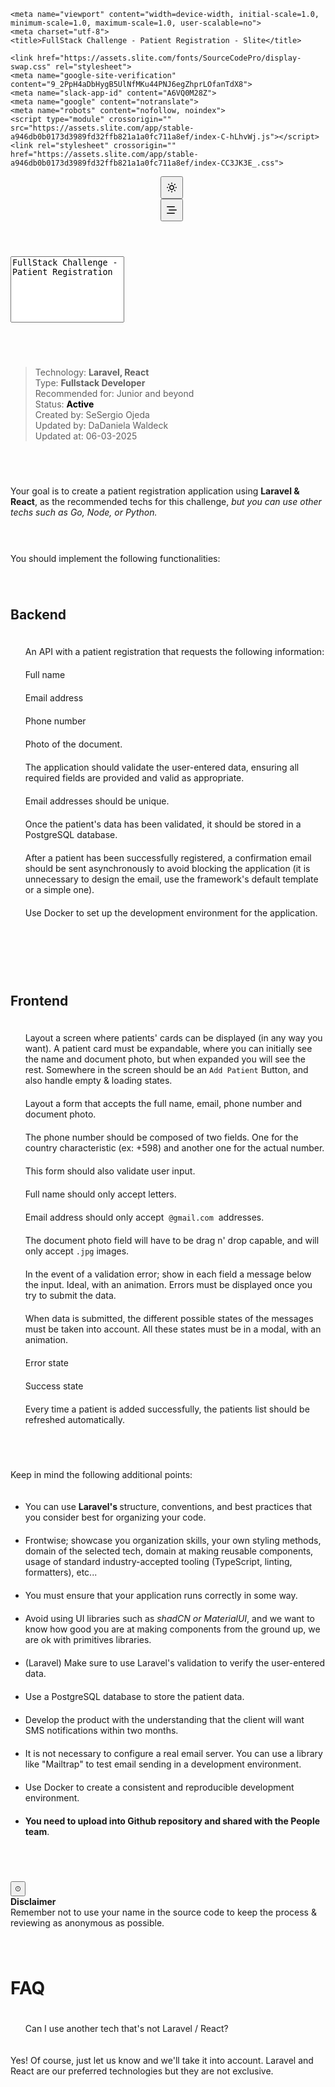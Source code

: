 <html lang="en-US" translate="no" data-react-helmet="lang"><head><script data-loader="RS_JS_SDK" type="text/javascript" async="" src="https://widget.intercom.io/widget/x5clf0j3"></script><script type="text/javascript" src="https://cdn.rudderlabs.com/v3/modern/js-integrations/INTERCOM.min.js" id="Intercom___2iT01n29RE8eDslCC9UHzCwjWj4" async="" data-loader="RS_JS_SDK"></script>
    <script type="text/javascript" id="clientConfig" nonce="">window['CONFIG'] = {"appName":"@slite/app","appVersion":"13.0.5-stable-a946db0b0173d3989fd32ffb821a1a0fc711a8ef","rudderstackAnalyticsKey":"2Qvb8yyY0HDzEpV1BJWzHmv5lPc","rudderstackAnalyticsUrl":"/","apiPrivateKeyForPublicApp":"oFBQwOfiKRpYLiUchNffhvCISKZIgyjM","defaultLocale":"en","locales":["en"],"environment":"production","apiEndpoint":"https://slite.com/api","apiPath":"/api","searchEndpoint":"/search","collabEndpoint":"wss://wss-collab.slite.com/api/collab/subscriptions","metricsEndpoint":"https://metrics.slite.com/graphql","graphqlSubscriptionsEndpoint":"undefined","graphqlWebsocketsSubscriptionsEndpoint":"wss://wss-graphql.slite.com/api/graphql/subscriptions","appDomain":"slite.com","superDomain":"super.work","appProtocol":"https://","cookieDomain":"slite.com","boardingAppRoot":"https://slite.com","isDevelopment":false,"isStaging":false,"isProduction":true,"port":"80","slackClientId":"233815103169.3353730428291","iframelyApiKey":"85f863d1a637c025e3132d","bugsnagApiKey":"ae2e05b704a5f58a8ed7478d0cd65815","stripePublicApiKey":"pk_live_BQPYMnwxwi5dOO9TWkNqeFhr","googleProjectId":"notex-146908","googleApiKey":"AIzaSyCdQuOZSqTGzL112YJ6ftX9A5ftIpil5Xw","slackAppSliteClientId":"de07c28f-1bd5-40c4-bb9a-5b8895c7c969","frontendWebsocketTokenCacheTTLSec":1800,"serveRootPublicNote":true,"enableApolloDevTools":false,"superExtensionId":"omlhdlhgiaabehoojbfbnicimdjbdonk","askExtensionId":"knnaldegackdplnkdpkhedkkpgpgjfga","draftExtensionId":"ljkidlijlaapmiilabpldhmhekeionfh"};</script>
    <script type="module" src="https://assets.sandbox.cello.so/app/latest/cello.js" async=""></script>

    <meta name="viewport" content="width=device-width, initial-scale=1.0, minimum-scale=1.0, maximum-scale=1.0, user-scalable=no">
    <meta charset="utf-8">
    <title>FullStack Challenge - Patient Registration - Slite</title>
    
    <link href="https://assets.slite.com/fonts/SourceCodePro/display-swap.css" rel="stylesheet">
    <meta name="google-site-verification" content="9_2PpH4aDbHygB5UlNfMKu44PNJ6egZhprLOfanTdX8">
    <meta name="slack-app-id" content="A6VQ0M28Z">
    <meta name="google" content="notranslate">
    <meta name="robots" content="nofollow, noindex">
    <script type="module" crossorigin="" src="https://assets.slite.com/app/stable-a946db0b0173d3989fd32ffb821a1a0fc711a8ef/index-C-hLhvWj.js"></script>
    <link rel="stylesheet" crossorigin="" href="https://assets.slite.com/app/stable-a946db0b0173d3989fd32ffb821a1a0fc711a8ef/index-CC3JK3E_.css">
  <style type="text/css">/*
  code is extracted from Calendly's embed stylesheet: https://assets.calendly.com/assets/external/widget.css
*/

.calendly-inline-widget,
.calendly-inline-widget *,
.calendly-badge-widget,
.calendly-badge-widget *,
.calendly-overlay,
.calendly-overlay * {
    font-size:16px;
    line-height:1.2em
}

.calendly-inline-widget iframe,
.calendly-badge-widget iframe,
.calendly-overlay iframe {
    display:inline;
    width:100%;
    height:100%
}

.calendly-popup-content {
    position:relative
}

.calendly-popup-content.calendly-mobile {
    -webkit-overflow-scrolling:touch;
    overflow-y:auto
}

.calendly-overlay {
    position:fixed;
    top:0;
    left:0;
    right:0;
    bottom:0;
    overflow:hidden;
    z-index:9999;
    background-color:#a5a5a5;
    background-color:rgba(31,31,31,0.4)
}

.calendly-overlay .calendly-close-overlay {
    position:absolute;
    top:0;
    left:0;
    right:0;
    bottom:0
}

.calendly-overlay .calendly-popup {
    box-sizing:border-box;
    position:absolute;
    top:50%;
    left:50%;
    -webkit-transform:translateY(-50%) translateX(-50%);
    transform:translateY(-50%) translateX(-50%);
    width:80%;
    min-width:900px;
    max-width:1000px;
    height:90%;
    max-height:680px
}

@media (max-width: 975px) {
    .calendly-overlay .calendly-popup {
        position:fixed;
        top:50px;
        left:0;
        right:0;
        bottom:0;
        -webkit-transform:none;
        transform:none;
        width:100%;
        height:auto;
        min-width:0;
        max-height:none
    }
}

.calendly-overlay .calendly-popup .calendly-popup-content {
    height:100%;
}

.calendly-overlay .calendly-popup-close {
    position:absolute;
    top:25px;
    right:25px;
    color:#fff;
    width:19px;
    height:19px;
    cursor:pointer;
    background:url(https://assets.calendly.com/assets/external/close-icon.svg) no-repeat;
    background-size:contain
}

@media (max-width: 975px) {
    .calendly-overlay .calendly-popup-close {
        top:15px;
        right:15px
    }
}

.calendly-badge-widget {
    position:fixed;
    right:20px;
    bottom:15px;
    z-index:9998
}

.calendly-badge-widget .calendly-badge-content {
    display:table-cell;
    width:auto;
    height:45px;
    padding:0 30px;
    border-radius:25px;
    box-shadow:rgba(0,0,0,0.25) 0 2px 5px;
    font-family:sans-serif;
    text-align:center;
    vertical-align:middle;
    font-weight:bold;
    font-size:14px;
    color:#fff;
    cursor:pointer
}

.calendly-badge-widget .calendly-badge-content.calendly-white {
    color:#666a73
}

.calendly-badge-widget .calendly-badge-content span {
    display:block;
    font-size:12px
}

.calendly-spinner {
    position:absolute;
    top:50%;
    left:0;
    right:0;
    -webkit-transform:translateY(-50%);
    transform:translateY(-50%);
    text-align:center;
    z-index:-1
}

.calendly-spinner>div {
    display:inline-block;
    width:18px;
    height:18px;
    background-color:#e1e1e1;
    border-radius:50%;
    vertical-align:middle;
    -webkit-animation:calendly-bouncedelay 1.4s infinite ease-in-out;
    animation:calendly-bouncedelay 1.4s infinite ease-in-out;
    -webkit-animation-fill-mode:both;
    animation-fill-mode:both
}

.calendly-spinner .calendly-bounce1 {
    -webkit-animation-delay:-0.32s;
    animation-delay:-0.32s
}

.calendly-spinner .calendly-bounce2 {
    -webkit-animation-delay:-0.16s;
    animation-delay:-0.16s
}

@-webkit-keyframes calendly-bouncedelay {
    0%,80%,100% {
        -webkit-transform:scale(0);
        transform:scale(0)
    } 
    
    40%{
        -webkit-transform:scale(1);
        transform:scale(1)
    }
}

@keyframes calendly-bouncedelay{ 
    0%,80%,100% {
        -webkit-transform:scale(0);
        transform:scale(0)
    }
    
    40% {
        -webkit-transform:scale(1);
        transform:scale(1)
    }
}</style><meta name="description" content="Where remote teams share knowledge and make decisions." data-react-helmet="true"><style data-emotion="css-global" data-s=""></style><style data-emotion="css" data-s=""></style><meta name="viewport" content="width=device-width, user-scalable=no" data-react-helmet="true"><link rel="icon" href="https://assets.slite.com/logos/favicon.ico" type="image/x-icon" data-react-helmet="true"></head>

  <body class="shade-05 background-shade-100 notranslate rebranding dark-mode slite-scrollbar">
    <!-- need the default here for popovers & other elements straight under <body>. -->
    <!-- and need it at classes to work for dark mode -->
    <div id="app" class="position-coverer"><div class="force-light-mode" style="position: fixed; bottom: 0px; left: 0px; right: 0px; z-index: 5;"></div><div class="height-full position-coverer css-1rm9tgc" data-app-layout-container="" style="--app-layout-topbar-height: 58px; --app-layout-sidebar-area-width: 0px; --app-layout-sidebar-width: 300px; --app-layout-main-width: calc(100% - (0px + 0px)); --app-layout-right-sidebar-area-width: 0px; --app-layout-right-sidebar-width: 0px; --app-layout-meta-panel-width: 0px; --app-layout-windows-title-bar-height: 0px; --app-layout-animation-duration: 0; --app-layout-sidebar-overlay-display: none; --app-layout-right-sidebar-display: none; transition: none;"><header data-test-id="breadcrumb" class="padding-right-12 electron-drag-region position-relative overflow-hidden flexbox flexbox-align-center css-y9t55y" style="padding-left: 12px;"><div class="margin-left-auto flexbox flexbox-align-center"><div><button class="flexbox flexbox-centered border-none flexbox-no-shrink transition radius-large background-transparent extra-white-outline-on-focus pointer shade-10 background-alpha-shade-50-on-hover background-shade-45-on-active" style="width: 36px; height: 36px;"><svg xmlns="http://www.w3.org/2000/svg" viewBox="0 0 16 16" width="16" height="16" preserveAspectRatio="xMidYMid meet" style="vertical-align: middle;"><g fill="currentColor"><g><path fill-rule="evenodd" clip-rule="evenodd" d="M8 10.5C9.38071 10.5 10.5 9.38071 10.5 8C10.5 6.61929 9.38071 5.5 8 5.5C6.61929 5.5 5.5 6.61929 5.5 8C5.5 9.38071 6.61929 10.5 8 10.5ZM8 12C10.2091 12 12 10.2091 12 8C12 5.79086 10.2091 4 8 4C5.79086 4 4 5.79086 4 8C4 10.2091 5.79086 12 8 12Z" fill="currentColor"></path><path d="M15.25 7.25C15.6642 7.25 16 7.58579 16 8C16 8.41421 15.6642 8.75 15.25 8.75H14.25C13.8358 8.75 13.5 8.41421 13.5 8C13.5 7.58579 13.8358 7.25 14.25 7.25H15.25Z" fill="currentColor"></path><path d="M1.75 7.25C2.16421 7.25 2.5 7.58579 2.5 8C2.5 8.41421 2.16421 8.75 1.75 8.75H0.75C0.335786 8.75 -3.23873e-08 8.41421 0 8C3.23877e-08 7.58579 0.335787 7.25 0.75 7.25H1.75Z" fill="currentColor"></path><path d="M8.75 1.75C8.75 2.16421 8.41421 2.5 8 2.5C7.58579 2.5 7.25 2.16421 7.25 1.75V0.75C7.25 0.335786 7.58579 -3.66711e-08 8 0C8.41421 3.66711e-08 8.75 0.335787 8.75 0.75V1.75Z" fill="currentColor"></path><path d="M8.75 15.25C8.75 15.6642 8.41421 16 8 16C7.58579 16 7.25 15.6642 7.25 15.25V14.25C7.25 13.8358 7.58579 13.5 8 13.5C8.41421 13.5 8.75 13.8358 8.75 14.25V15.25Z" fill="currentColor"></path><path d="M13.6569 12.5962C13.9497 12.8891 13.9497 13.364 13.6569 13.6569C13.364 13.9497 12.8891 13.9497 12.5962 13.6569L11.8891 12.9497C11.5962 12.6569 11.5962 12.182 11.8891 11.8891C12.182 11.5962 12.6569 11.5962 12.9497 11.8891L13.6569 12.5962Z" fill="currentColor"></path><path d="M4.11091 3.05025C4.40381 3.34315 4.40381 3.81802 4.11091 4.11091C3.81802 4.40381 3.34315 4.40381 3.05025 4.11091L2.34315 3.40381C2.05025 3.11091 2.05025 2.63604 2.34315 2.34315C2.63604 2.05025 3.11091 2.05025 3.40381 2.34315L4.11091 3.05025Z" fill="currentColor"></path><path d="M12.9497 4.11091C12.6569 4.40381 12.182 4.40381 11.8891 4.11091C11.5962 3.81802 11.5962 3.34315 11.8891 3.05025L12.5962 2.34315C12.8891 2.05025 13.364 2.05025 13.6569 2.34315C13.9497 2.63604 13.9497 3.11091 13.6569 3.40381L12.9497 4.11091Z" fill="currentColor"></path><path d="M3.40381 13.6569C3.11091 13.9497 2.63604 13.9497 2.34315 13.6569C2.05025 13.364 2.05025 12.8891 2.34315 12.5962L3.05025 11.8891C3.34315 11.5962 3.81802 11.5962 4.11091 11.8891C4.40381 12.182 4.40381 12.6569 4.11091 12.9497L3.40381 13.6569Z" fill="currentColor"></path></g></g></svg></button></div><button class="flexbox flexbox-centered border-none flexbox-no-shrink transition radius-large background-transparent extra-white-outline-on-focus pointer shade-10 background-alpha-shade-50-on-hover background-shade-45-on-active flexbox flexbox-no-shrink flexbox-align-center margin-right-4" style="width: 36px; height: 36px;"><svg xmlns="http://www.w3.org/2000/svg" viewBox="0 0 16 16" width="16" height="16" preserveAspectRatio="xMidYMid meet" style="vertical-align: middle;"><g fill="currentColor"><g><path fill-rule="evenodd" clip-rule="evenodd" d="M0 2.75C0 2.33579 0.335786 2 0.75 2H12.25C12.6642 2 13 2.33579 13 2.75C13 3.16421 12.6642 3.5 12.25 3.5H0.75C0.335786 3.5 0 3.16421 0 2.75Z"></path><path fill-rule="evenodd" clip-rule="evenodd" d="M3 8C3 7.58579 3.33579 7.25 3.75 7.25H15.25C15.6642 7.25 16 7.58579 16 8C16 8.41421 15.6642 8.75 15.25 8.75H3.75C3.33579 8.75 3 8.41421 3 8Z"></path><path fill-rule="evenodd" clip-rule="evenodd" d="M0 13.25C0 12.8358 0.335786 12.5 0.75 12.5H12.25C12.6642 12.5 13 12.8358 13 13.25C13 13.6642 12.6642 14 12.25 14H0.75C0.335786 14 0 13.6642 0 13.25Z"></path></g></g></svg></button></div></header><main id="active-doc-container" class="u-grid-cell-size-limit background-shade-100 position-relative css-zc5asj"><div id="note-view" class="position-relative flexbox-grow isolate public-note-view overflow-hidden" style="height: 100%; --note-editor-max-width: 680px;"><div id="note-content" class="scrollable overflow-auto background-shade-100 height-full"><div style="min-height: 100%;"><div class="css-fjdw8q" data-test-id="noteEditorTitle"><div class="l-main-header position-relative child-effects-on-hover-two"><textarea id="NOTE_TITLE_ID" maxlength="250" class="hard-disable-outline fs-block data-hj-suppress border-none no-outline background-transparent width-full block note-editor-title placeholder-shade-05 font-weight-semibold " placeholder="Untitled" readonly="" data-test-id="noteTitleInput" dir="auto" style="resize: none; margin: 0px; height: 106px !important;">FullStack Challenge - Patient Registration</textarea><div class="padding-bottom-12"></div></div></div><div class="css-fjdw8q"><div class="position-relative margin-bottom-8"><div class="flexbox flexbox-wrap flexbox-gap-8"></div></div><div class="position-relative"><div class="notranslate fs-block data-hj-suppress editable-container" data-slite-editor="true" translate="no"><div class="toolbar-container position-relative"><div><div data-slite-editor="true" data-test-id="noteContentInput" class="" data-slate-editor="true" data-slate-node="value" contenteditable="false" zindex="-1" style="position: relative; white-space: pre-wrap; overflow-wrap: break-word; --current-editor-content-width: 680px; --current-note-editor-container-width: 1255px;"><div data-slate-node="element" id="3V2lS57UeSJsZF" data-scroll-id="3V2lS57UeSJsZF" data-depth="0" class="position-relative radius-large block-action-wrapper position-relative child-effects-on-hover-five block-action-wrapper--unstyled" data-type="unstyled" style="white-space: initial;"><div contenteditable="false" class="position-absolute flexbox flexbox-align-start height-full padding-left-12 flexbox-justify-end padding-right-4" style="left: 0px; transform: translateX(-100%); user-select: none; width: max(var(--note-editor-horizontal-padding), var(--comment-gutter-size, 0px));"><div contenteditable="false" class="block-action-button-container opaque-child-effect-five flexbox flexbox-align-center opacity-null" style="height: var(--note-editor-line-height);"><button class="flexbox flexbox-centered border-none flexbox-no-shrink transition radius-normal background-transparent pointer shade-30 background-alpha-shade-50-on-hover background-alpha-shade-45-on-active shade-10-on-hover cursor-grab" data-test-id="blockActionDragButton" draggable="true" style="width: 20px; height: 20px;"><svg xmlns="http://www.w3.org/2000/svg" viewBox="0 0 16 16" width="16" height="16" preserveAspectRatio="xMidYMid meet" style="vertical-align: middle;"><g fill="currentColor"><g><rect x="3.5" y="3.5" width="3" height="3" rx="1" fill="currentColor"></rect><rect x="3.5" y="9.5" width="3" height="3" rx="1" fill="currentColor"></rect><rect x="9.5" y="3.5" width="3" height="3" rx="1" fill="currentColor"></rect><rect x="9.5" y="9.5" width="3" height="3" rx="1" fill="currentColor"></rect></g></g></svg></button></div></div><div style="white-space: pre-wrap;"><div id="3V2lS57UeSJsZF" data-scroll-id="3V2lS57UeSJsZF" data-depth="0" data-type="unstyled" class="slite-editor-block unstyled-block margin-bottom-2 css-11lq4b5"><span data-slate-node="text"><span data-slate-leaf="true"><span data-slate-zero-width="n" data-slate-length="0">﻿<br></span></span></span></div></div></div><div data-slate-node="element" id="df5879ad" data-scroll-id="df5879ad" data-depth="0" class="position-relative radius-large block-action-wrapper position-relative child-effects-on-hover-five block-action-wrapper--quote-blocks" data-type="quote-blocks" style="white-space: initial;"><div contenteditable="false" class="position-absolute flexbox flexbox-align-start height-full padding-left-12 flexbox-justify-end padding-right-4" style="left: 0px; transform: translateX(-100%); user-select: none; width: max(var(--note-editor-horizontal-padding), var(--comment-gutter-size, 0px));"><div contenteditable="false" class="block-action-button-container opaque-child-effect-five flexbox flexbox-align-center opacity-null" style="height: var(--note-editor-line-height);"><button class="flexbox flexbox-centered border-none flexbox-no-shrink transition radius-normal background-transparent pointer shade-30 background-alpha-shade-50-on-hover background-alpha-shade-45-on-active shade-10-on-hover cursor-grab" data-test-id="blockActionDragButton" draggable="true" style="width: 20px; height: 20px;"><svg xmlns="http://www.w3.org/2000/svg" viewBox="0 0 16 16" width="16" height="16" preserveAspectRatio="xMidYMid meet" style="vertical-align: middle;"><g fill="currentColor"><g><rect x="3.5" y="3.5" width="3" height="3" rx="1" fill="currentColor"></rect><rect x="3.5" y="9.5" width="3" height="3" rx="1" fill="currentColor"></rect><rect x="9.5" y="3.5" width="3" height="3" rx="1" fill="currentColor"></rect><rect x="9.5" y="9.5" width="3" height="3" rx="1" fill="currentColor"></rect></g></g></svg></button></div></div><div style="white-space: pre-wrap;"><blockquote id="df5879ad" data-scroll-id="df5879ad" data-depth="0" class="position-relative margin-vertical-8 padding-left-20 padding-vertical-4 shade-20 font-family-title css-1dlos0q"><div data-slate-node="element" id="c0a74d97" data-scroll-id="c0a74d97" data-depth="0" class="css-v82e4j"><span data-slate-node="text"><span data-slate-leaf="true"><span data-slate-string="true">Technology: </span></span></span><span data-slate-node="text"><b data-slate-leaf="true" data-type="bold" class="font-weight-extrabold"><span data-slate-leaf="true"><span data-slate-string="true">Laravel, React</span></span></b></span></div><div data-slate-node="element" id="f516be44" data-scroll-id="f516be44" data-depth="0" class="css-v82e4j"><span data-slate-node="text"><span data-slate-leaf="true"><span data-slate-string="true">Type: </span></span></span><span data-slate-node="text"><b data-slate-leaf="true" data-type="bold" class="font-weight-extrabold"><span data-slate-leaf="true"><span data-slate-string="true">Fullstack Developer</span></span></b></span></div><div data-slate-node="element" id="a7dd7cc4" data-scroll-id="a7dd7cc4" data-depth="0" class="css-v82e4j"><span data-slate-node="text"><span data-slate-leaf="true"><span data-slate-string="true">Recommended for: Junior and beyond</span></span></span></div><div data-slate-node="element" id="de548b55" data-scroll-id="de548b55" data-depth="0" class="css-v82e4j"><span data-slate-node="text"><span data-slate-leaf="true"><span data-slate-string="true">Status: </span></span></span><span data-slate-node="text"><mark data-slate-leaf="true" data-type="highlight" class="color-inherit box-decoration-break-clone radius-top-left-small radius-bottom-left-small radius-top-right-small radius-bottom-right-small" style="background-color: var(--highlight-green-background);"><b data-slate-leaf="true" data-type="bold" class="font-weight-extrabold"><span data-slate-leaf="true"><span data-slate-string="true">Active</span></span></b></mark></span></div><div data-slate-node="element" id="5f73d7ba" data-scroll-id="5f73d7ba" data-depth="0" class="css-v82e4j"><span data-slate-node="text"><span data-slate-leaf="true"><span data-slate-string="true">Created by: </span></span></span><span data-slate-node="element" data-slate-inline="true" data-slate-void="true" data-depth="0" data-legacy-void-wrapper="true" data-type="MENTION" class="position-relative"><span class="position-sticky" style="top: 0px;"><span data-slate-spacer="true" style="height: 0px; color: transparent; outline: none; position: absolute;"><span data-slate-node="text"><span data-slate-leaf="true"><span data-slate-zero-width="z" data-slate-length="12">﻿</span></span></span></span></span><span contenteditable="false"><span data-slate-inline="true" data-depth="0" data-editor="mention-Okurc9lRi" contenteditable="false" class="inline-element-caret-bugfix" style="font-size: inherit; font-weight: inherit;"><span class="position-relative user-select-none padding-vertical-2 padding-horizontal-4 radius-normal font-family-system font-size-inherit font-weight-semibold line-height-normal transition background-alpha-blue-50 primary-darker primary-lighter-on-dark-mode background-alpha-blue-45-on-hover blue-00-on-hover primary-light-on-dark-mode-hover background-alpha-shade-50-on-active pointer border-none" style="min-height: 23px;"><span class="font-weight-semibold background-cover background-center background-no-repeat shade-100 radius-round flexbox-inline flexbox-centered font-family-system flexbox-no-shrink position-absolute" data-test-id="avatar" style="height: 20px; width: 20px; background-color: var(--tag-turquoise-background); color: var(--tag-turquoise-color); top: 50%; transform: translateY(-50%);"><span class="center-text font-weight-semibold line-height-small font-size-smallest">Se</span></span><span style="padding-left: calc(20px + var(--spacing-smaller));"><span style="line-height: 1;">Sergio Ojeda</span></span></span></span></span></span><span data-slate-node="text"><span data-slate-leaf="true"><span data-slate-string="true"> </span></span></span></div><div data-slate-node="element" id="d67e65ab" data-scroll-id="d67e65ab" data-depth="0" class="css-v82e4j"><span data-slate-node="text"><span data-slate-leaf="true"><span data-slate-string="true">Updated by: </span></span></span><span data-slate-node="element" data-slate-inline="true" data-slate-void="true" data-depth="0" data-legacy-void-wrapper="true" data-type="MENTION" class="position-relative"><span class="position-sticky" style="top: 0px;"><span data-slate-spacer="true" style="height: 0px; color: transparent; outline: none; position: absolute;"><span data-slate-node="text"><span data-slate-leaf="true"><span data-slate-zero-width="z" data-slate-length="15">﻿</span></span></span></span></span><span contenteditable="false"><span data-slate-inline="true" data-depth="0" data-editor="mention-5gcVsjxNQv2Xdk" contenteditable="false" class="inline-element-caret-bugfix" style="font-size: inherit; font-weight: inherit;"><span class="position-relative user-select-none padding-vertical-2 padding-horizontal-4 radius-normal font-family-system font-size-inherit font-weight-semibold line-height-normal transition background-alpha-blue-50 primary-darker primary-lighter-on-dark-mode background-alpha-blue-45-on-hover blue-00-on-hover primary-light-on-dark-mode-hover background-alpha-shade-50-on-active pointer border-none" style="min-height: 23px;"><span class="font-weight-semibold background-cover background-center background-no-repeat shade-100 radius-round flexbox-inline flexbox-centered font-family-system flexbox-no-shrink position-absolute" data-test-id="avatar" style="height: 20px; width: 20px; background-color: var(--tag-turquoise-background); color: var(--tag-turquoise-color); top: 50%; transform: translateY(-50%);"><span class="center-text font-weight-semibold line-height-small font-size-smallest">Da</span></span><span style="padding-left: calc(20px + var(--spacing-smaller));"><span style="line-height: 1;">Daniela Waldeck</span></span></span></span></span></span><span data-slate-node="text"><span data-slate-leaf="true"><span data-slate-string="true"> </span></span></span></div><div data-slate-node="element" id="66a372f8" data-scroll-id="66a372f8" data-depth="0" class="css-v82e4j"><span data-slate-node="text"><span data-slate-leaf="true"><span data-slate-string="true">Updated at: 06-03-2025</span></span></span></div></blockquote></div></div><div data-slate-node="element" id="65a72971" data-scroll-id="65a72971" data-depth="0" class="position-relative radius-large block-action-wrapper position-relative child-effects-on-hover-five block-action-wrapper--unstyled" data-type="unstyled" style="white-space: initial;"><div contenteditable="false" class="position-absolute flexbox flexbox-align-start height-full padding-left-12 flexbox-justify-end padding-right-4" style="left: 0px; transform: translateX(-100%); user-select: none; width: max(var(--note-editor-horizontal-padding), var(--comment-gutter-size, 0px));"><div contenteditable="false" class="block-action-button-container opaque-child-effect-five flexbox flexbox-align-center opacity-null" style="height: var(--note-editor-line-height);"><button class="flexbox flexbox-centered border-none flexbox-no-shrink transition radius-normal background-transparent pointer shade-30 background-alpha-shade-50-on-hover background-alpha-shade-45-on-active shade-10-on-hover cursor-grab" data-test-id="blockActionDragButton" draggable="true" style="width: 20px; height: 20px;"><svg xmlns="http://www.w3.org/2000/svg" viewBox="0 0 16 16" width="16" height="16" preserveAspectRatio="xMidYMid meet" style="vertical-align: middle;"><g fill="currentColor"><g><rect x="3.5" y="3.5" width="3" height="3" rx="1" fill="currentColor"></rect><rect x="3.5" y="9.5" width="3" height="3" rx="1" fill="currentColor"></rect><rect x="9.5" y="3.5" width="3" height="3" rx="1" fill="currentColor"></rect><rect x="9.5" y="9.5" width="3" height="3" rx="1" fill="currentColor"></rect></g></g></svg></button></div></div><div style="white-space: pre-wrap;"><div id="65a72971" data-scroll-id="65a72971" data-depth="0" data-type="unstyled" class="slite-editor-block unstyled-block margin-bottom-2 css-11lq4b5"><span data-slate-node="text"><span data-slate-leaf="true"><span data-slate-zero-width="n" data-slate-length="0">﻿<br></span></span></span></div></div></div><div data-slate-node="element" id="e087f712" data-scroll-id="e087f712" data-depth="0" class="position-relative radius-large block-action-wrapper position-relative child-effects-on-hover-five block-action-wrapper--unstyled" data-type="unstyled" style="white-space: initial;"><div contenteditable="false" class="position-absolute flexbox flexbox-align-start height-full padding-left-12 flexbox-justify-end padding-right-4" style="left: 0px; transform: translateX(-100%); user-select: none; width: max(var(--note-editor-horizontal-padding), var(--comment-gutter-size, 0px));"><div contenteditable="false" class="block-action-button-container opaque-child-effect-five flexbox flexbox-align-center opacity-null" style="height: var(--note-editor-line-height);"><button class="flexbox flexbox-centered border-none flexbox-no-shrink transition radius-normal background-transparent pointer shade-30 background-alpha-shade-50-on-hover background-alpha-shade-45-on-active shade-10-on-hover cursor-grab" data-test-id="blockActionDragButton" draggable="true" style="width: 20px; height: 20px;"><svg xmlns="http://www.w3.org/2000/svg" viewBox="0 0 16 16" width="16" height="16" preserveAspectRatio="xMidYMid meet" style="vertical-align: middle;"><g fill="currentColor"><g><rect x="3.5" y="3.5" width="3" height="3" rx="1" fill="currentColor"></rect><rect x="3.5" y="9.5" width="3" height="3" rx="1" fill="currentColor"></rect><rect x="9.5" y="3.5" width="3" height="3" rx="1" fill="currentColor"></rect><rect x="9.5" y="9.5" width="3" height="3" rx="1" fill="currentColor"></rect></g></g></svg></button></div></div><div style="white-space: pre-wrap;"><div id="e087f712" data-scroll-id="e087f712" data-depth="0" data-type="unstyled" class="slite-editor-block unstyled-block margin-bottom-2 css-11lq4b5"><span data-slate-node="text"><span data-slate-leaf="true"><span data-slate-string="true">Your goal is to create a patient registration application using </span></span></span><span data-slate-node="text"><b data-slate-leaf="true" data-type="bold" class="font-weight-extrabold"><span data-slate-leaf="true"><span data-slate-string="true">Laravel &amp; React</span></span></b></span><span data-slate-node="text"><span data-slate-leaf="true"><span data-slate-string="true">, as the recommended techs for this challenge, </span></span></span><span data-slate-node="text"><i data-slate-leaf="true" data-type="italic"><span data-slate-leaf="true"><span data-slate-string="true">but you can use other techs such as Go, Node, or Python.</span></span></i></span></div></div></div><div data-slate-node="element" id="yrn7gpPyA3zo5u" data-scroll-id="yrn7gpPyA3zo5u" data-depth="0" class="position-relative radius-large block-action-wrapper position-relative child-effects-on-hover-five block-action-wrapper--unstyled" data-type="unstyled" style="white-space: initial;"><div contenteditable="false" class="position-absolute flexbox flexbox-align-start height-full padding-left-12 flexbox-justify-end padding-right-4" style="left: 0px; transform: translateX(-100%); user-select: none; width: max(var(--note-editor-horizontal-padding), var(--comment-gutter-size, 0px));"><div contenteditable="false" class="block-action-button-container opaque-child-effect-five flexbox flexbox-align-center opacity-null" style="height: var(--note-editor-line-height);"><button class="flexbox flexbox-centered border-none flexbox-no-shrink transition radius-normal background-transparent pointer shade-30 background-alpha-shade-50-on-hover background-alpha-shade-45-on-active shade-10-on-hover cursor-grab" data-test-id="blockActionDragButton" draggable="true" style="width: 20px; height: 20px;"><svg xmlns="http://www.w3.org/2000/svg" viewBox="0 0 16 16" width="16" height="16" preserveAspectRatio="xMidYMid meet" style="vertical-align: middle;"><g fill="currentColor"><g><rect x="3.5" y="3.5" width="3" height="3" rx="1" fill="currentColor"></rect><rect x="3.5" y="9.5" width="3" height="3" rx="1" fill="currentColor"></rect><rect x="9.5" y="3.5" width="3" height="3" rx="1" fill="currentColor"></rect><rect x="9.5" y="9.5" width="3" height="3" rx="1" fill="currentColor"></rect></g></g></svg></button></div></div><div style="white-space: pre-wrap;"><div id="yrn7gpPyA3zo5u" data-scroll-id="yrn7gpPyA3zo5u" data-depth="0" data-type="unstyled" class="slite-editor-block unstyled-block margin-bottom-2 css-11lq4b5"><span data-slate-node="text"><span data-slate-leaf="true"><span data-slate-zero-width="n" data-slate-length="0">﻿<br></span></span></span></div></div></div><div data-slate-node="element" id="rj" data-scroll-id="rj" data-depth="0" class="position-relative radius-large block-action-wrapper position-relative child-effects-on-hover-five block-action-wrapper--unstyled" data-type="unstyled" style="white-space: initial;"><div contenteditable="false" class="position-absolute flexbox flexbox-align-start height-full padding-left-12 flexbox-justify-end padding-right-4" style="left: 0px; transform: translateX(-100%); user-select: none; width: max(var(--note-editor-horizontal-padding), var(--comment-gutter-size, 0px));"><div contenteditable="false" class="block-action-button-container opaque-child-effect-five flexbox flexbox-align-center opacity-null" style="height: var(--note-editor-line-height);"><button class="flexbox flexbox-centered border-none flexbox-no-shrink transition radius-normal background-transparent pointer shade-30 background-alpha-shade-50-on-hover background-alpha-shade-45-on-active shade-10-on-hover cursor-grab" data-test-id="blockActionDragButton" draggable="true" style="width: 20px; height: 20px;"><svg xmlns="http://www.w3.org/2000/svg" viewBox="0 0 16 16" width="16" height="16" preserveAspectRatio="xMidYMid meet" style="vertical-align: middle;"><g fill="currentColor"><g><rect x="3.5" y="3.5" width="3" height="3" rx="1" fill="currentColor"></rect><rect x="3.5" y="9.5" width="3" height="3" rx="1" fill="currentColor"></rect><rect x="9.5" y="3.5" width="3" height="3" rx="1" fill="currentColor"></rect><rect x="9.5" y="9.5" width="3" height="3" rx="1" fill="currentColor"></rect></g></g></svg></button></div></div><div style="white-space: pre-wrap;"><div id="rj" data-scroll-id="rj" data-depth="0" data-type="unstyled" class="slite-editor-block unstyled-block margin-bottom-2 css-11lq4b5"><span data-slate-node="text"><span data-slate-leaf="true"><span data-slate-string="true">You should implement the following functionalities:</span></span></span></div></div></div><div data-slate-node="element" id="327a776b" data-scroll-id="327a776b" data-depth="0" class="position-relative radius-large block-action-wrapper position-relative child-effects-on-hover-five block-action-wrapper--header-two" data-type="header-two" style="white-space: initial;"><div contenteditable="false" class="position-absolute flexbox flexbox-align-start height-full padding-left-12 flexbox-justify-end padding-right-4" style="left: 0px; transform: translateX(-100%); user-select: none; width: max(var(--note-editor-horizontal-padding), var(--comment-gutter-size, 0px));"><div contenteditable="false" class="block-action-button-container opaque-child-effect-five flexbox flexbox-align-center opacity-null" style="height: var(--note-editor-h2-line-height); opacity: 1;"><div class="opaque-child-effect-five flexbox flexbox-align-center opacity-null"><button class="flexbox flexbox-centered border-none flexbox-no-shrink transition radius-normal background-transparent pointer shade-30 background-alpha-shade-50-on-hover background-alpha-shade-45-on-active shade-10-on-hover cursor-grab" data-test-id="blockActionDragButton" draggable="true" style="width: 20px; height: 20px;"><svg xmlns="http://www.w3.org/2000/svg" viewBox="0 0 16 16" width="16" height="16" preserveAspectRatio="xMidYMid meet" style="vertical-align: middle;"><g fill="currentColor"><g><rect x="3.5" y="3.5" width="3" height="3" rx="1" fill="currentColor"></rect><rect x="3.5" y="9.5" width="3" height="3" rx="1" fill="currentColor"></rect><rect x="9.5" y="3.5" width="3" height="3" rx="1" fill="currentColor"></rect><rect x="9.5" y="9.5" width="3" height="3" rx="1" fill="currentColor"></rect></g></g></svg></button></div><button class="flexbox flexbox-centered border-none flexbox-no-shrink transition radius-normal background-transparent pointer shade-10 background-alpha-shade-50-on-hover background-shade-45-on-active collapse-control radius-normal background-shade-50-on-hover pointer block-action-button flexbox flexbox-justify-center flexbox-align-center shade-30 shade-10-on-hover opaque-child-effect-five flexbox flexbox-align-center opacity-null" data-test-id="gutterCollapseControl" role="button" tabindex="-1" style="width: 20px; height: 20px;"><svg xmlns="http://www.w3.org/2000/svg" viewBox="0 0 16 16" width="16" height="16" preserveAspectRatio="xMidYMid meet" class="block-action-icon" style="vertical-align: middle;"><g fill="currentColor"><path d="M7.16821 11.4874C6.52755 12.0727 5.5 11.6159 5.5 10.7457V5.25427C5.5 4.38413 6.52755 3.92731 7.1682 4.51263L10.1735 7.25836C10.6088 7.65603 10.6088 8.34397 10.1735 8.74164L7.16821 11.4874Z"></path></g></svg></button></div></div><div style="white-space: pre-wrap;"><h2 id="327a776b" data-scroll-id="327a776b" data-depth="0" data-type="header-two" class="font-weight-extrabold shade-05 css-uqxft9"><span data-slate-node="text"><span data-slate-leaf="true"><span data-slate-string="true">Backend</span></span></span></h2></div></div><ol data-slate-node="element" id="a9164c65" data-scroll-id="a9164c65" data-depth="0" data-type="ordered-list" class="slite-editor-block unstyled-block margin-bottom-2 css-11lq4b5"><div data-slate-node="element" id="6e483585" data-scroll-id="6e483585" data-depth="0" class="position-relative radius-large block-action-wrapper position-relative child-effects-on-hover-five block-action-wrapper--ordered-list-item" data-type="ordered-list-item" style="white-space: initial;"><div contenteditable="false" class="position-absolute flexbox flexbox-align-start height-full padding-left-12 flexbox-justify-end padding-right-4" style="left: 0px; transform: translateX(-100%); user-select: none; width: max(var(--note-editor-horizontal-padding), var(--comment-gutter-size, 0px));"><div contenteditable="false" class="block-action-button-container opaque-child-effect-five flexbox flexbox-align-center opacity-null" style="height: var(--note-editor-line-height);"><button class="flexbox flexbox-centered border-none flexbox-no-shrink transition radius-normal background-transparent pointer shade-30 background-alpha-shade-50-on-hover background-alpha-shade-45-on-active shade-10-on-hover cursor-grab" data-test-id="blockActionDragButton" draggable="true" style="width: 20px; height: 20px;"><svg xmlns="http://www.w3.org/2000/svg" viewBox="0 0 16 16" width="16" height="16" preserveAspectRatio="xMidYMid meet" style="vertical-align: middle;"><g fill="currentColor"><g><rect x="3.5" y="3.5" width="3" height="3" rx="1" fill="currentColor"></rect><rect x="3.5" y="9.5" width="3" height="3" rx="1" fill="currentColor"></rect><rect x="9.5" y="3.5" width="3" height="3" rx="1" fill="currentColor"></rect><rect x="9.5" y="9.5" width="3" height="3" rx="1" fill="currentColor"></rect></g></g></svg></button></div></div><div style="white-space: pre-wrap;"><div id="6e483585" data-scroll-id="6e483585" data-depth="0" class="position-relative slite-editor-list-item margin-top-2 margin-bottom-4 css-siktt1"><span data-slate-node="text"><span data-slate-leaf="true"><span data-slate-string="true">An API with a patient registration that requests the following information:</span></span></span></div></div></div><div data-slate-node="element" id="GWBt8sugDVNRdb" data-scroll-id="GWBt8sugDVNRdb" data-depth="1" class="position-relative radius-large block-action-wrapper position-relative child-effects-on-hover-five block-action-wrapper--ordered-list-item" data-type="ordered-list-item" style="white-space: initial;"><div contenteditable="false" class="position-absolute flexbox flexbox-align-start height-full padding-left-12 flexbox-justify-end padding-right-4" style="left: 0px; transform: translateX(-100%); user-select: none; width: max(var(--note-editor-horizontal-padding), var(--comment-gutter-size, 0px));"><div contenteditable="false" class="block-action-button-container opaque-child-effect-five flexbox flexbox-align-center opacity-null" style="height: var(--note-editor-line-height);"><button class="flexbox flexbox-centered border-none flexbox-no-shrink transition radius-normal background-transparent pointer shade-30 background-alpha-shade-50-on-hover background-alpha-shade-45-on-active shade-10-on-hover cursor-grab" data-test-id="blockActionDragButton" draggable="true" style="width: 20px; height: 20px;"><svg xmlns="http://www.w3.org/2000/svg" viewBox="0 0 16 16" width="16" height="16" preserveAspectRatio="xMidYMid meet" style="vertical-align: middle;"><g fill="currentColor"><g><rect x="3.5" y="3.5" width="3" height="3" rx="1" fill="currentColor"></rect><rect x="3.5" y="9.5" width="3" height="3" rx="1" fill="currentColor"></rect><rect x="9.5" y="3.5" width="3" height="3" rx="1" fill="currentColor"></rect><rect x="9.5" y="9.5" width="3" height="3" rx="1" fill="currentColor"></rect></g></g></svg></button></div></div><div style="white-space: pre-wrap;"><div id="GWBt8sugDVNRdb" data-scroll-id="GWBt8sugDVNRdb" data-depth="1" class="position-relative slite-editor-list-item margin-top-2 margin-bottom-4 css-e88rqz"><span data-slate-node="text"><span data-slate-leaf="true"><span data-slate-string="true">Full name</span></span></span></div></div></div><div data-slate-node="element" id="zT5X4SXSQXs94v" data-scroll-id="zT5X4SXSQXs94v" data-depth="1" class="position-relative radius-large block-action-wrapper position-relative child-effects-on-hover-five block-action-wrapper--ordered-list-item" data-type="ordered-list-item" style="white-space: initial;"><div contenteditable="false" class="position-absolute flexbox flexbox-align-start height-full padding-left-12 flexbox-justify-end padding-right-4" style="left: 0px; transform: translateX(-100%); user-select: none; width: max(var(--note-editor-horizontal-padding), var(--comment-gutter-size, 0px));"><div contenteditable="false" class="block-action-button-container opaque-child-effect-five flexbox flexbox-align-center opacity-null" style="height: var(--note-editor-line-height);"><button class="flexbox flexbox-centered border-none flexbox-no-shrink transition radius-normal background-transparent pointer shade-30 background-alpha-shade-50-on-hover background-alpha-shade-45-on-active shade-10-on-hover cursor-grab" data-test-id="blockActionDragButton" draggable="true" style="width: 20px; height: 20px;"><svg xmlns="http://www.w3.org/2000/svg" viewBox="0 0 16 16" width="16" height="16" preserveAspectRatio="xMidYMid meet" style="vertical-align: middle;"><g fill="currentColor"><g><rect x="3.5" y="3.5" width="3" height="3" rx="1" fill="currentColor"></rect><rect x="3.5" y="9.5" width="3" height="3" rx="1" fill="currentColor"></rect><rect x="9.5" y="3.5" width="3" height="3" rx="1" fill="currentColor"></rect><rect x="9.5" y="9.5" width="3" height="3" rx="1" fill="currentColor"></rect></g></g></svg></button></div></div><div style="white-space: pre-wrap;"><div id="zT5X4SXSQXs94v" data-scroll-id="zT5X4SXSQXs94v" data-depth="1" class="position-relative slite-editor-list-item margin-top-2 margin-bottom-4 css-1je6soq"><span data-slate-node="text"><span data-slate-leaf="true"><span data-slate-string="true">Email address</span></span></span></div></div></div><div data-slate-node="element" id="ncjsWvg7yu2CfV" data-scroll-id="ncjsWvg7yu2CfV" data-depth="1" class="position-relative radius-large block-action-wrapper position-relative child-effects-on-hover-five block-action-wrapper--ordered-list-item" data-type="ordered-list-item" style="white-space: initial;"><div contenteditable="false" class="position-absolute flexbox flexbox-align-start height-full padding-left-12 flexbox-justify-end padding-right-4" style="left: 0px; transform: translateX(-100%); user-select: none; width: max(var(--note-editor-horizontal-padding), var(--comment-gutter-size, 0px));"><div contenteditable="false" class="block-action-button-container opaque-child-effect-five flexbox flexbox-align-center opacity-null" style="height: var(--note-editor-line-height);"><button class="flexbox flexbox-centered border-none flexbox-no-shrink transition radius-normal background-transparent pointer shade-30 background-alpha-shade-50-on-hover background-alpha-shade-45-on-active shade-10-on-hover cursor-grab" data-test-id="blockActionDragButton" draggable="true" style="width: 20px; height: 20px;"><svg xmlns="http://www.w3.org/2000/svg" viewBox="0 0 16 16" width="16" height="16" preserveAspectRatio="xMidYMid meet" style="vertical-align: middle;"><g fill="currentColor"><g><rect x="3.5" y="3.5" width="3" height="3" rx="1" fill="currentColor"></rect><rect x="3.5" y="9.5" width="3" height="3" rx="1" fill="currentColor"></rect><rect x="9.5" y="3.5" width="3" height="3" rx="1" fill="currentColor"></rect><rect x="9.5" y="9.5" width="3" height="3" rx="1" fill="currentColor"></rect></g></g></svg></button></div></div><div style="white-space: pre-wrap;"><div id="ncjsWvg7yu2CfV" data-scroll-id="ncjsWvg7yu2CfV" data-depth="1" class="position-relative slite-editor-list-item margin-top-2 margin-bottom-4 css-zgspll"><span data-slate-node="text"><span data-slate-leaf="true"><span data-slate-string="true">Phone number</span></span></span></div></div></div><div data-slate-node="element" id="A2WmZ8FeGEoCmd" data-scroll-id="A2WmZ8FeGEoCmd" data-depth="1" class="position-relative radius-large block-action-wrapper position-relative child-effects-on-hover-five block-action-wrapper--ordered-list-item" data-type="ordered-list-item" style="white-space: initial;"><div contenteditable="false" class="position-absolute flexbox flexbox-align-start height-full padding-left-12 flexbox-justify-end padding-right-4" style="left: 0px; transform: translateX(-100%); user-select: none; width: max(var(--note-editor-horizontal-padding), var(--comment-gutter-size, 0px));"><div contenteditable="false" class="block-action-button-container opaque-child-effect-five flexbox flexbox-align-center opacity-null" style="height: var(--note-editor-line-height);"><button class="flexbox flexbox-centered border-none flexbox-no-shrink transition radius-normal background-transparent pointer shade-30 background-alpha-shade-50-on-hover background-alpha-shade-45-on-active shade-10-on-hover cursor-grab" data-test-id="blockActionDragButton" draggable="true" style="width: 20px; height: 20px;"><svg xmlns="http://www.w3.org/2000/svg" viewBox="0 0 16 16" width="16" height="16" preserveAspectRatio="xMidYMid meet" style="vertical-align: middle;"><g fill="currentColor"><g><rect x="3.5" y="3.5" width="3" height="3" rx="1" fill="currentColor"></rect><rect x="3.5" y="9.5" width="3" height="3" rx="1" fill="currentColor"></rect><rect x="9.5" y="3.5" width="3" height="3" rx="1" fill="currentColor"></rect><rect x="9.5" y="9.5" width="3" height="3" rx="1" fill="currentColor"></rect></g></g></svg></button></div></div><div style="white-space: pre-wrap;"><div id="A2WmZ8FeGEoCmd" data-scroll-id="A2WmZ8FeGEoCmd" data-depth="1" class="position-relative slite-editor-list-item margin-top-2 margin-bottom-4 css-dpt2rp"><span data-slate-node="text"><span data-slate-leaf="true"><span data-slate-string="true">Photo of the document.</span></span></span></div></div></div><div data-slate-node="element" id="7cfe59a1" data-scroll-id="7cfe59a1" data-depth="0" class="position-relative radius-large block-action-wrapper position-relative child-effects-on-hover-five block-action-wrapper--ordered-list-item" data-type="ordered-list-item" style="white-space: initial;"><div contenteditable="false" class="position-absolute flexbox flexbox-align-start height-full padding-left-12 flexbox-justify-end padding-right-4" style="left: 0px; transform: translateX(-100%); user-select: none; width: max(var(--note-editor-horizontal-padding), var(--comment-gutter-size, 0px));"><div contenteditable="false" class="block-action-button-container opaque-child-effect-five flexbox flexbox-align-center opacity-null" style="height: var(--note-editor-line-height);"><button class="flexbox flexbox-centered border-none flexbox-no-shrink transition radius-normal background-transparent pointer shade-30 background-alpha-shade-50-on-hover background-alpha-shade-45-on-active shade-10-on-hover cursor-grab" data-test-id="blockActionDragButton" draggable="true" style="width: 20px; height: 20px;"><svg xmlns="http://www.w3.org/2000/svg" viewBox="0 0 16 16" width="16" height="16" preserveAspectRatio="xMidYMid meet" style="vertical-align: middle;"><g fill="currentColor"><g><rect x="3.5" y="3.5" width="3" height="3" rx="1" fill="currentColor"></rect><rect x="3.5" y="9.5" width="3" height="3" rx="1" fill="currentColor"></rect><rect x="9.5" y="3.5" width="3" height="3" rx="1" fill="currentColor"></rect><rect x="9.5" y="9.5" width="3" height="3" rx="1" fill="currentColor"></rect></g></g></svg></button></div></div><div style="white-space: pre-wrap;"><div id="7cfe59a1" data-scroll-id="7cfe59a1" data-depth="0" class="position-relative slite-editor-list-item margin-top-2 margin-bottom-4 css-gpxx8p"><span data-slate-node="text"><span data-slate-leaf="true"><span data-slate-string="true">The application should validate the user-entered data, ensuring all required fields are provided and valid as appropriate.</span></span></span></div></div></div><div data-slate-node="element" id="4lWfI" data-scroll-id="4lWfI" data-depth="1" class="position-relative radius-large block-action-wrapper position-relative child-effects-on-hover-five block-action-wrapper--ordered-list-item" data-type="ordered-list-item" style="white-space: initial;"><div contenteditable="false" class="position-absolute flexbox flexbox-align-start height-full padding-left-12 flexbox-justify-end padding-right-4" style="left: 0px; transform: translateX(-100%); user-select: none; width: max(var(--note-editor-horizontal-padding), var(--comment-gutter-size, 0px));"><div contenteditable="false" class="block-action-button-container opaque-child-effect-five flexbox flexbox-align-center opacity-null" style="height: var(--note-editor-line-height);"><button class="flexbox flexbox-centered border-none flexbox-no-shrink transition radius-normal background-transparent pointer shade-30 background-alpha-shade-50-on-hover background-alpha-shade-45-on-active shade-10-on-hover cursor-grab" data-test-id="blockActionDragButton" draggable="true" style="width: 20px; height: 20px;"><svg xmlns="http://www.w3.org/2000/svg" viewBox="0 0 16 16" width="16" height="16" preserveAspectRatio="xMidYMid meet" style="vertical-align: middle;"><g fill="currentColor"><g><rect x="3.5" y="3.5" width="3" height="3" rx="1" fill="currentColor"></rect><rect x="3.5" y="9.5" width="3" height="3" rx="1" fill="currentColor"></rect><rect x="9.5" y="3.5" width="3" height="3" rx="1" fill="currentColor"></rect><rect x="9.5" y="9.5" width="3" height="3" rx="1" fill="currentColor"></rect></g></g></svg></button></div></div><div style="white-space: pre-wrap;"><div id="4lWfI" data-scroll-id="4lWfI" data-depth="1" class="position-relative slite-editor-list-item margin-top-2 margin-bottom-4 css-e88rqz"><span data-slate-node="text"><span data-slate-leaf="true"><span data-slate-string="true">Email addresses should be unique.</span></span></span></div></div></div><div data-slate-node="element" id="1e7d981d" data-scroll-id="1e7d981d" data-depth="0" class="position-relative radius-large block-action-wrapper position-relative child-effects-on-hover-five block-action-wrapper--ordered-list-item" data-type="ordered-list-item" style="white-space: initial;"><div contenteditable="false" class="position-absolute flexbox flexbox-align-start height-full padding-left-12 flexbox-justify-end padding-right-4" style="left: 0px; transform: translateX(-100%); user-select: none; width: max(var(--note-editor-horizontal-padding), var(--comment-gutter-size, 0px));"><div contenteditable="false" class="block-action-button-container opaque-child-effect-five flexbox flexbox-align-center opacity-null" style="height: var(--note-editor-line-height);"><button class="flexbox flexbox-centered border-none flexbox-no-shrink transition radius-normal background-transparent pointer shade-30 background-alpha-shade-50-on-hover background-alpha-shade-45-on-active shade-10-on-hover cursor-grab" data-test-id="blockActionDragButton" draggable="true" style="width: 20px; height: 20px;"><svg xmlns="http://www.w3.org/2000/svg" viewBox="0 0 16 16" width="16" height="16" preserveAspectRatio="xMidYMid meet" style="vertical-align: middle;"><g fill="currentColor"><g><rect x="3.5" y="3.5" width="3" height="3" rx="1" fill="currentColor"></rect><rect x="3.5" y="9.5" width="3" height="3" rx="1" fill="currentColor"></rect><rect x="9.5" y="3.5" width="3" height="3" rx="1" fill="currentColor"></rect><rect x="9.5" y="9.5" width="3" height="3" rx="1" fill="currentColor"></rect></g></g></svg></button></div></div><div style="white-space: pre-wrap;"><div id="1e7d981d" data-scroll-id="1e7d981d" data-depth="0" class="position-relative slite-editor-list-item margin-top-2 margin-bottom-4 css-183ry1g"><span data-slate-node="text"><span data-slate-leaf="true"><span data-slate-string="true">Once the patient's data has been validated, it should be stored in a PostgreSQL database.</span></span></span></div></div></div><div data-slate-node="element" id="252306f4" data-scroll-id="252306f4" data-depth="0" class="position-relative radius-large block-action-wrapper position-relative child-effects-on-hover-five block-action-wrapper--ordered-list-item" data-type="ordered-list-item" style="white-space: initial;"><div contenteditable="false" class="position-absolute flexbox flexbox-align-start height-full padding-left-12 flexbox-justify-end padding-right-4" style="left: 0px; transform: translateX(-100%); user-select: none; width: max(var(--note-editor-horizontal-padding), var(--comment-gutter-size, 0px));"><div contenteditable="false" class="block-action-button-container opaque-child-effect-five flexbox flexbox-align-center opacity-null" style="height: var(--note-editor-line-height);"><button class="flexbox flexbox-centered border-none flexbox-no-shrink transition radius-normal background-transparent pointer shade-30 background-alpha-shade-50-on-hover background-alpha-shade-45-on-active shade-10-on-hover cursor-grab" data-test-id="blockActionDragButton" draggable="true" style="width: 20px; height: 20px;"><svg xmlns="http://www.w3.org/2000/svg" viewBox="0 0 16 16" width="16" height="16" preserveAspectRatio="xMidYMid meet" style="vertical-align: middle;"><g fill="currentColor"><g><rect x="3.5" y="3.5" width="3" height="3" rx="1" fill="currentColor"></rect><rect x="3.5" y="9.5" width="3" height="3" rx="1" fill="currentColor"></rect><rect x="9.5" y="3.5" width="3" height="3" rx="1" fill="currentColor"></rect><rect x="9.5" y="9.5" width="3" height="3" rx="1" fill="currentColor"></rect></g></g></svg></button></div></div><div style="white-space: pre-wrap;"><div id="252306f4" data-scroll-id="252306f4" data-depth="0" class="position-relative slite-editor-list-item margin-top-2 margin-bottom-4 css-1rsdl0r"><span data-slate-node="text"><span data-slate-leaf="true"><span data-slate-string="true">After a patient has been successfully registered, a confirmation email should be sent asynchronously to avoid blocking the application (it is unnecessary to design the email, use the framework's default template or a simple one).</span></span></span></div></div></div><div data-slate-node="element" id="82bff05f" data-scroll-id="82bff05f" data-depth="0" class="position-relative radius-large block-action-wrapper position-relative child-effects-on-hover-five block-action-wrapper--ordered-list-item" data-type="ordered-list-item" style="white-space: initial;"><div contenteditable="false" class="position-absolute flexbox flexbox-align-start height-full padding-left-12 flexbox-justify-end padding-right-4" style="left: 0px; transform: translateX(-100%); user-select: none; width: max(var(--note-editor-horizontal-padding), var(--comment-gutter-size, 0px));"><div contenteditable="false" class="block-action-button-container opaque-child-effect-five flexbox flexbox-align-center opacity-null" style="height: var(--note-editor-line-height);"><button class="flexbox flexbox-centered border-none flexbox-no-shrink transition radius-normal background-transparent pointer shade-30 background-alpha-shade-50-on-hover background-alpha-shade-45-on-active shade-10-on-hover cursor-grab" data-test-id="blockActionDragButton" draggable="true" style="width: 20px; height: 20px;"><svg xmlns="http://www.w3.org/2000/svg" viewBox="0 0 16 16" width="16" height="16" preserveAspectRatio="xMidYMid meet" style="vertical-align: middle;"><g fill="currentColor"><g><rect x="3.5" y="3.5" width="3" height="3" rx="1" fill="currentColor"></rect><rect x="3.5" y="9.5" width="3" height="3" rx="1" fill="currentColor"></rect><rect x="9.5" y="3.5" width="3" height="3" rx="1" fill="currentColor"></rect><rect x="9.5" y="9.5" width="3" height="3" rx="1" fill="currentColor"></rect></g></g></svg></button></div></div><div style="white-space: pre-wrap;"><div id="82bff05f" data-scroll-id="82bff05f" data-depth="0" class="position-relative slite-editor-list-item margin-top-2 margin-bottom-4 css-kyxqwt"><span data-slate-node="text"><span data-slate-leaf="true"><span data-slate-string="true">Use Docker to set up the development environment for the application.</span></span></span></div></div></div></ol><div data-slate-node="element" id="725515c0" data-scroll-id="725515c0" data-depth="0" class="position-relative radius-large block-action-wrapper position-relative child-effects-on-hover-five block-action-wrapper--unstyled" data-type="unstyled" style="white-space: initial;"><div contenteditable="false" class="position-absolute flexbox flexbox-align-start height-full padding-left-12 flexbox-justify-end padding-right-4" style="left: 0px; transform: translateX(-100%); user-select: none; width: max(var(--note-editor-horizontal-padding), var(--comment-gutter-size, 0px));"><div contenteditable="false" class="block-action-button-container opaque-child-effect-five flexbox flexbox-align-center opacity-null" style="height: var(--note-editor-line-height);"><button class="flexbox flexbox-centered border-none flexbox-no-shrink transition radius-normal background-transparent pointer shade-30 background-alpha-shade-50-on-hover background-alpha-shade-45-on-active shade-10-on-hover cursor-grab" data-test-id="blockActionDragButton" draggable="true" style="width: 20px; height: 20px;"><svg xmlns="http://www.w3.org/2000/svg" viewBox="0 0 16 16" width="16" height="16" preserveAspectRatio="xMidYMid meet" style="vertical-align: middle;"><g fill="currentColor"><g><rect x="3.5" y="3.5" width="3" height="3" rx="1" fill="currentColor"></rect><rect x="3.5" y="9.5" width="3" height="3" rx="1" fill="currentColor"></rect><rect x="9.5" y="3.5" width="3" height="3" rx="1" fill="currentColor"></rect><rect x="9.5" y="9.5" width="3" height="3" rx="1" fill="currentColor"></rect></g></g></svg></button></div></div><div style="white-space: pre-wrap;"><div id="725515c0" data-scroll-id="725515c0" data-depth="0" data-type="unstyled" class="slite-editor-block unstyled-block margin-bottom-2 css-11lq4b5"><span data-slate-node="text"><span data-slate-leaf="true"><span data-slate-zero-width="n" data-slate-length="0">﻿<br></span></span></span></div></div></div><div data-slate-node="element" id="9c58f161" data-scroll-id="9c58f161" data-depth="0" class="position-relative radius-large block-action-wrapper position-relative child-effects-on-hover-five block-action-wrapper--header-two" data-type="header-two" style="white-space: initial;"><div contenteditable="false" class="position-absolute flexbox flexbox-align-start height-full padding-left-12 flexbox-justify-end padding-right-4" style="left: 0px; transform: translateX(-100%); user-select: none; width: max(var(--note-editor-horizontal-padding), var(--comment-gutter-size, 0px));"><div contenteditable="false" class="block-action-button-container opaque-child-effect-five flexbox flexbox-align-center opacity-null" style="height: var(--note-editor-h2-line-height); opacity: 1;"><div class="opaque-child-effect-five flexbox flexbox-align-center opacity-null"><button class="flexbox flexbox-centered border-none flexbox-no-shrink transition radius-normal background-transparent pointer shade-30 background-alpha-shade-50-on-hover background-alpha-shade-45-on-active shade-10-on-hover cursor-grab" data-test-id="blockActionDragButton" draggable="true" style="width: 20px; height: 20px;"><svg xmlns="http://www.w3.org/2000/svg" viewBox="0 0 16 16" width="16" height="16" preserveAspectRatio="xMidYMid meet" style="vertical-align: middle;"><g fill="currentColor"><g><rect x="3.5" y="3.5" width="3" height="3" rx="1" fill="currentColor"></rect><rect x="3.5" y="9.5" width="3" height="3" rx="1" fill="currentColor"></rect><rect x="9.5" y="3.5" width="3" height="3" rx="1" fill="currentColor"></rect><rect x="9.5" y="9.5" width="3" height="3" rx="1" fill="currentColor"></rect></g></g></svg></button></div><button class="flexbox flexbox-centered border-none flexbox-no-shrink transition radius-normal background-transparent pointer shade-10 background-alpha-shade-50-on-hover background-shade-45-on-active collapse-control radius-normal background-shade-50-on-hover pointer block-action-button flexbox flexbox-justify-center flexbox-align-center shade-30 shade-10-on-hover opaque-child-effect-five flexbox flexbox-align-center opacity-null" data-test-id="gutterCollapseControl" role="button" tabindex="-1" style="width: 20px; height: 20px;"><svg xmlns="http://www.w3.org/2000/svg" viewBox="0 0 16 16" width="16" height="16" preserveAspectRatio="xMidYMid meet" class="block-action-icon" style="vertical-align: middle;"><g fill="currentColor"><path d="M7.16821 11.4874C6.52755 12.0727 5.5 11.6159 5.5 10.7457V5.25427C5.5 4.38413 6.52755 3.92731 7.1682 4.51263L10.1735 7.25836C10.6088 7.65603 10.6088 8.34397 10.1735 8.74164L7.16821 11.4874Z"></path></g></svg></button></div></div><div style="white-space: pre-wrap;"><h2 id="9c58f161" data-scroll-id="9c58f161" data-depth="0" data-type="header-two" class="font-weight-extrabold shade-05 css-uqxft9"><span data-slate-node="text"><span data-slate-leaf="true"><span data-slate-string="true">Frontend</span></span></span></h2></div></div><ol data-slate-node="element" id="e3319b52" data-scroll-id="e3319b52" data-depth="0" data-type="ordered-list" class="slite-editor-block unstyled-block margin-bottom-2 css-11lq4b5"><div data-slate-node="element" id="6264e9cc" data-scroll-id="6264e9cc" data-depth="0" class="position-relative radius-large block-action-wrapper position-relative child-effects-on-hover-five block-action-wrapper--ordered-list-item" data-type="ordered-list-item" style="white-space: initial;"><div contenteditable="false" class="position-absolute flexbox flexbox-align-start height-full padding-left-12 flexbox-justify-end padding-right-4" style="left: 0px; transform: translateX(-100%); user-select: none; width: max(var(--note-editor-horizontal-padding), var(--comment-gutter-size, 0px));"><div contenteditable="false" class="block-action-button-container opaque-child-effect-five flexbox flexbox-align-center opacity-null" style="height: var(--note-editor-line-height);"><button class="flexbox flexbox-centered border-none flexbox-no-shrink transition radius-normal background-transparent pointer shade-30 background-alpha-shade-50-on-hover background-alpha-shade-45-on-active shade-10-on-hover cursor-grab" data-test-id="blockActionDragButton" draggable="true" style="width: 20px; height: 20px;"><svg xmlns="http://www.w3.org/2000/svg" viewBox="0 0 16 16" width="16" height="16" preserveAspectRatio="xMidYMid meet" style="vertical-align: middle;"><g fill="currentColor"><g><rect x="3.5" y="3.5" width="3" height="3" rx="1" fill="currentColor"></rect><rect x="3.5" y="9.5" width="3" height="3" rx="1" fill="currentColor"></rect><rect x="9.5" y="3.5" width="3" height="3" rx="1" fill="currentColor"></rect><rect x="9.5" y="9.5" width="3" height="3" rx="1" fill="currentColor"></rect></g></g></svg></button></div></div><div style="white-space: pre-wrap;"><div id="6264e9cc" data-scroll-id="6264e9cc" data-depth="0" class="position-relative slite-editor-list-item margin-top-2 margin-bottom-4 css-siktt1"><span data-slate-node="text"><span data-slate-leaf="true"><span data-slate-string="true">Layout a screen where patients' cards can be displayed (in any way you want). </span></span></span><span data-slate-node="element" data-slate-inline="true" data-slate-void="true" data-depth="0" data-legacy-void-wrapper="true" data-type="LINE_BREAK" class="position-relative"><span class="position-sticky" style="top: 0px;"><span data-slate-spacer="true" style="height: 0px; color: transparent; outline: none; position: absolute;"><span data-slate-node="text"><span data-slate-leaf="true"><span data-slate-zero-width="z" data-slate-length="0">﻿</span></span></span></span></span><span contenteditable="false"><span data-slate-inline="true" data-depth="0" class="slite-line-break" contenteditable="false"></span></span></span><span data-slate-node="text"><span data-slate-leaf="true"><span data-slate-string="true">A patient card must be expandable, where you can initially see the name and document photo, but when expanded you will see the rest. </span></span></span><span data-slate-node="element" data-slate-inline="true" data-slate-void="true" data-depth="0" data-legacy-void-wrapper="true" data-type="LINE_BREAK" class="position-relative"><span class="position-sticky" style="top: 0px;"><span data-slate-spacer="true" style="height: 0px; color: transparent; outline: none; position: absolute;"><span data-slate-node="text"><span data-slate-leaf="true"><span data-slate-zero-width="z" data-slate-length="0">﻿</span></span></span></span></span><span contenteditable="false"><span data-slate-inline="true" data-depth="0" class="slite-line-break" contenteditable="false"></span></span></span><span data-slate-node="text"><span data-slate-leaf="true"><span data-slate-string="true">Somewhere in the screen should be an </span></span></span><span data-slate-node="text"><code data-slate-leaf="true" data-type="code" class="padding-vertical-2 background-alpha-shade-55 border-top-small border-bottom-small border-alpha-shade-50 padding-left-2 border-left-small radius-top-left-small radius-bottom-left-small padding-right-2 border-right-small radius-top-right-small radius-bottom-right-small"><span data-slate-leaf="true"><span data-slate-string="true">Add Patient</span></span></code></span><span data-slate-node="text"><span data-slate-leaf="true"><span data-slate-string="true"> Button, and also handle empty &amp; loading states.</span></span></span></div></div></div><div data-slate-node="element" id="2b22fb22" data-scroll-id="2b22fb22" data-depth="0" class="position-relative radius-large block-action-wrapper position-relative child-effects-on-hover-five block-action-wrapper--ordered-list-item" data-type="ordered-list-item" style="white-space: initial;"><div contenteditable="false" class="position-absolute flexbox flexbox-align-start height-full padding-left-12 flexbox-justify-end padding-right-4" style="left: 0px; transform: translateX(-100%); user-select: none; width: max(var(--note-editor-horizontal-padding), var(--comment-gutter-size, 0px));"><div contenteditable="false" class="block-action-button-container opaque-child-effect-five flexbox flexbox-align-center opacity-null" style="height: var(--note-editor-line-height);"><button class="flexbox flexbox-centered border-none flexbox-no-shrink transition radius-normal background-transparent pointer shade-30 background-alpha-shade-50-on-hover background-alpha-shade-45-on-active shade-10-on-hover cursor-grab" data-test-id="blockActionDragButton" draggable="true" style="width: 20px; height: 20px;"><svg xmlns="http://www.w3.org/2000/svg" viewBox="0 0 16 16" width="16" height="16" preserveAspectRatio="xMidYMid meet" style="vertical-align: middle;"><g fill="currentColor"><g><rect x="3.5" y="3.5" width="3" height="3" rx="1" fill="currentColor"></rect><rect x="3.5" y="9.5" width="3" height="3" rx="1" fill="currentColor"></rect><rect x="9.5" y="3.5" width="3" height="3" rx="1" fill="currentColor"></rect><rect x="9.5" y="9.5" width="3" height="3" rx="1" fill="currentColor"></rect></g></g></svg></button></div></div><div style="white-space: pre-wrap;"><div id="2b22fb22" data-scroll-id="2b22fb22" data-depth="0" class="position-relative slite-editor-list-item margin-top-2 margin-bottom-4 css-gpxx8p"><span data-slate-node="text"><span data-slate-leaf="true"><span data-slate-string="true">Layout a form that accepts the full </span></span></span><span data-slate-node="text"><span data-slate-leaf="true"><span data-slate-string="true">name, email, phone number and documen</span></span></span><span data-slate-node="text"><span data-slate-leaf="true"><span data-slate-string="true">t photo.</span></span></span></div></div></div><div data-slate-node="element" id="4oBdAnQB4O85Hy" data-scroll-id="4oBdAnQB4O85Hy" data-depth="1" class="position-relative radius-large block-action-wrapper position-relative child-effects-on-hover-five block-action-wrapper--ordered-list-item" data-type="ordered-list-item" style="white-space: initial;"><div contenteditable="false" class="position-absolute flexbox flexbox-align-start height-full padding-left-12 flexbox-justify-end padding-right-4" style="left: 0px; transform: translateX(-100%); user-select: none; width: max(var(--note-editor-horizontal-padding), var(--comment-gutter-size, 0px));"><div contenteditable="false" class="block-action-button-container opaque-child-effect-five flexbox flexbox-align-center opacity-null" style="height: var(--note-editor-line-height);"><button class="flexbox flexbox-centered border-none flexbox-no-shrink transition radius-normal background-transparent pointer shade-30 background-alpha-shade-50-on-hover background-alpha-shade-45-on-active shade-10-on-hover cursor-grab" data-test-id="blockActionDragButton" draggable="true" style="width: 20px; height: 20px;"><svg xmlns="http://www.w3.org/2000/svg" viewBox="0 0 16 16" width="16" height="16" preserveAspectRatio="xMidYMid meet" style="vertical-align: middle;"><g fill="currentColor"><g><rect x="3.5" y="3.5" width="3" height="3" rx="1" fill="currentColor"></rect><rect x="3.5" y="9.5" width="3" height="3" rx="1" fill="currentColor"></rect><rect x="9.5" y="3.5" width="3" height="3" rx="1" fill="currentColor"></rect><rect x="9.5" y="9.5" width="3" height="3" rx="1" fill="currentColor"></rect></g></g></svg></button></div></div><div style="white-space: pre-wrap;"><div id="4oBdAnQB4O85Hy" data-scroll-id="4oBdAnQB4O85Hy" data-depth="1" class="position-relative slite-editor-list-item margin-top-2 margin-bottom-4 css-e88rqz"><span data-slate-node="text"><span data-slate-leaf="true"><span data-slate-string="true">The phone number should be composed of two fields. One for the country characteristic (ex: +598) and another one for the actual number.</span></span></span></div></div></div><div data-slate-node="element" id="0099c189" data-scroll-id="0099c189" data-depth="0" class="position-relative radius-large block-action-wrapper position-relative child-effects-on-hover-five block-action-wrapper--ordered-list-item" data-type="ordered-list-item" style="white-space: initial;"><div contenteditable="false" class="position-absolute flexbox flexbox-align-start height-full padding-left-12 flexbox-justify-end padding-right-4" style="left: 0px; transform: translateX(-100%); user-select: none; width: max(var(--note-editor-horizontal-padding), var(--comment-gutter-size, 0px));"><div contenteditable="false" class="block-action-button-container opaque-child-effect-five flexbox flexbox-align-center opacity-null" style="height: var(--note-editor-line-height);"><button class="flexbox flexbox-centered border-none flexbox-no-shrink transition radius-normal background-transparent pointer shade-30 background-alpha-shade-50-on-hover background-alpha-shade-45-on-active shade-10-on-hover cursor-grab" data-test-id="blockActionDragButton" draggable="true" style="width: 20px; height: 20px;"><svg xmlns="http://www.w3.org/2000/svg" viewBox="0 0 16 16" width="16" height="16" preserveAspectRatio="xMidYMid meet" style="vertical-align: middle;"><g fill="currentColor"><g><rect x="3.5" y="3.5" width="3" height="3" rx="1" fill="currentColor"></rect><rect x="3.5" y="9.5" width="3" height="3" rx="1" fill="currentColor"></rect><rect x="9.5" y="3.5" width="3" height="3" rx="1" fill="currentColor"></rect><rect x="9.5" y="9.5" width="3" height="3" rx="1" fill="currentColor"></rect></g></g></svg></button></div></div><div style="white-space: pre-wrap;"><div id="0099c189" data-scroll-id="0099c189" data-depth="0" class="position-relative slite-editor-list-item margin-top-2 margin-bottom-4 css-183ry1g"><span data-slate-node="text"><span data-slate-leaf="true"><span data-slate-string="true">This form should also validate user input.</span></span></span></div></div></div><div data-slate-node="element" id="09b50bd4" data-scroll-id="09b50bd4" data-depth="1" class="position-relative radius-large block-action-wrapper position-relative child-effects-on-hover-five block-action-wrapper--ordered-list-item" data-type="ordered-list-item" style="white-space: initial;"><div contenteditable="false" class="position-absolute flexbox flexbox-align-start height-full padding-left-12 flexbox-justify-end padding-right-4" style="left: 0px; transform: translateX(-100%); user-select: none; width: max(var(--note-editor-horizontal-padding), var(--comment-gutter-size, 0px));"><div contenteditable="false" class="block-action-button-container opaque-child-effect-five flexbox flexbox-align-center opacity-null" style="height: var(--note-editor-line-height);"><button class="flexbox flexbox-centered border-none flexbox-no-shrink transition radius-normal background-transparent pointer shade-30 background-alpha-shade-50-on-hover background-alpha-shade-45-on-active shade-10-on-hover cursor-grab" data-test-id="blockActionDragButton" draggable="true" style="width: 20px; height: 20px;"><svg xmlns="http://www.w3.org/2000/svg" viewBox="0 0 16 16" width="16" height="16" preserveAspectRatio="xMidYMid meet" style="vertical-align: middle;"><g fill="currentColor"><g><rect x="3.5" y="3.5" width="3" height="3" rx="1" fill="currentColor"></rect><rect x="3.5" y="9.5" width="3" height="3" rx="1" fill="currentColor"></rect><rect x="9.5" y="3.5" width="3" height="3" rx="1" fill="currentColor"></rect><rect x="9.5" y="9.5" width="3" height="3" rx="1" fill="currentColor"></rect></g></g></svg></button></div></div><div style="white-space: pre-wrap;"><div id="09b50bd4" data-scroll-id="09b50bd4" data-depth="1" class="position-relative slite-editor-list-item margin-top-2 margin-bottom-4 css-e88rqz"><span data-slate-node="text"><span data-slate-leaf="true"><span data-slate-string="true">Full name should only accept letters.</span></span></span></div></div></div><div data-slate-node="element" id="TazigKQNHFMrtx" data-scroll-id="TazigKQNHFMrtx" data-depth="1" class="position-relative radius-large block-action-wrapper position-relative child-effects-on-hover-five block-action-wrapper--ordered-list-item" data-type="ordered-list-item" style="white-space: initial;"><div contenteditable="false" class="position-absolute flexbox flexbox-align-start height-full padding-left-12 flexbox-justify-end padding-right-4" style="left: 0px; transform: translateX(-100%); user-select: none; width: max(var(--note-editor-horizontal-padding), var(--comment-gutter-size, 0px));"><div contenteditable="false" class="block-action-button-container opaque-child-effect-five flexbox flexbox-align-center opacity-null" style="height: var(--note-editor-line-height);"><button class="flexbox flexbox-centered border-none flexbox-no-shrink transition radius-normal background-transparent pointer shade-30 background-alpha-shade-50-on-hover background-alpha-shade-45-on-active shade-10-on-hover cursor-grab" data-test-id="blockActionDragButton" draggable="true" style="width: 20px; height: 20px;"><svg xmlns="http://www.w3.org/2000/svg" viewBox="0 0 16 16" width="16" height="16" preserveAspectRatio="xMidYMid meet" style="vertical-align: middle;"><g fill="currentColor"><g><rect x="3.5" y="3.5" width="3" height="3" rx="1" fill="currentColor"></rect><rect x="3.5" y="9.5" width="3" height="3" rx="1" fill="currentColor"></rect><rect x="9.5" y="3.5" width="3" height="3" rx="1" fill="currentColor"></rect><rect x="9.5" y="9.5" width="3" height="3" rx="1" fill="currentColor"></rect></g></g></svg></button></div></div><div style="white-space: pre-wrap;"><div id="TazigKQNHFMrtx" data-scroll-id="TazigKQNHFMrtx" data-depth="1" class="position-relative slite-editor-list-item margin-top-2 margin-bottom-4 css-1je6soq"><span data-slate-node="text"><span data-slate-leaf="true"><span data-slate-string="true">Email address should only accept  </span></span></span><span data-slate-node="text"><code data-slate-leaf="true" data-type="code" class="padding-vertical-2 background-alpha-shade-55 border-top-small border-bottom-small border-alpha-shade-50 padding-left-2 border-left-small radius-top-left-small radius-bottom-left-small padding-right-2 border-right-small radius-top-right-small radius-bottom-right-small"><span data-slate-leaf="true"><span data-slate-string="true">@gmail.com</span></span></code></span><span data-slate-node="text"><span data-slate-leaf="true"><span data-slate-string="true">  addresses.</span></span></span></div></div></div><div data-slate-node="element" id="1eb5e6ce" data-scroll-id="1eb5e6ce" data-depth="1" class="position-relative radius-large block-action-wrapper position-relative child-effects-on-hover-five block-action-wrapper--ordered-list-item" data-type="ordered-list-item" style="white-space: initial;"><div contenteditable="false" class="position-absolute flexbox flexbox-align-start height-full padding-left-12 flexbox-justify-end padding-right-4" style="left: 0px; transform: translateX(-100%); user-select: none; width: max(var(--note-editor-horizontal-padding), var(--comment-gutter-size, 0px));"><div contenteditable="false" class="block-action-button-container opaque-child-effect-five flexbox flexbox-align-center opacity-null" style="height: var(--note-editor-line-height);"><button class="flexbox flexbox-centered border-none flexbox-no-shrink transition radius-normal background-transparent pointer shade-30 background-alpha-shade-50-on-hover background-alpha-shade-45-on-active shade-10-on-hover cursor-grab" data-test-id="blockActionDragButton" draggable="true" style="width: 20px; height: 20px;"><svg xmlns="http://www.w3.org/2000/svg" viewBox="0 0 16 16" width="16" height="16" preserveAspectRatio="xMidYMid meet" style="vertical-align: middle;"><g fill="currentColor"><g><rect x="3.5" y="3.5" width="3" height="3" rx="1" fill="currentColor"></rect><rect x="3.5" y="9.5" width="3" height="3" rx="1" fill="currentColor"></rect><rect x="9.5" y="3.5" width="3" height="3" rx="1" fill="currentColor"></rect><rect x="9.5" y="9.5" width="3" height="3" rx="1" fill="currentColor"></rect></g></g></svg></button></div></div><div style="white-space: pre-wrap;"><div id="1eb5e6ce" data-scroll-id="1eb5e6ce" data-depth="1" class="position-relative slite-editor-list-item margin-top-2 margin-bottom-4 css-zgspll"><span data-slate-node="text"><span data-slate-leaf="true"><span data-slate-string="true">The document photo field will have to be drag n' drop capable, and will only accept </span></span></span><span data-slate-node="text"><code data-slate-leaf="true" data-type="code" class="padding-vertical-2 background-alpha-shade-55 border-top-small border-bottom-small border-alpha-shade-50 padding-left-2 border-left-small radius-top-left-small radius-bottom-left-small padding-right-2 border-right-small radius-top-right-small radius-bottom-right-small"><span data-slate-leaf="true"><span data-slate-string="true">.jpg</span></span></code></span><span data-slate-node="text"><span data-slate-leaf="true"><span data-slate-string="true"> images.</span></span></span></div></div></div><div data-slate-node="element" id="01c203ae" data-scroll-id="01c203ae" data-depth="1" class="position-relative radius-large block-action-wrapper position-relative child-effects-on-hover-five block-action-wrapper--ordered-list-item" data-type="ordered-list-item" style="white-space: initial;"><div contenteditable="false" class="position-absolute flexbox flexbox-align-start height-full padding-left-12 flexbox-justify-end padding-right-4" style="left: 0px; transform: translateX(-100%); user-select: none; width: max(var(--note-editor-horizontal-padding), var(--comment-gutter-size, 0px));"><div contenteditable="false" class="block-action-button-container opaque-child-effect-five flexbox flexbox-align-center opacity-null" style="height: var(--note-editor-line-height);"><button class="flexbox flexbox-centered border-none flexbox-no-shrink transition radius-normal background-transparent pointer shade-30 background-alpha-shade-50-on-hover background-alpha-shade-45-on-active shade-10-on-hover cursor-grab" data-test-id="blockActionDragButton" draggable="true" style="width: 20px; height: 20px;"><svg xmlns="http://www.w3.org/2000/svg" viewBox="0 0 16 16" width="16" height="16" preserveAspectRatio="xMidYMid meet" style="vertical-align: middle;"><g fill="currentColor"><g><rect x="3.5" y="3.5" width="3" height="3" rx="1" fill="currentColor"></rect><rect x="3.5" y="9.5" width="3" height="3" rx="1" fill="currentColor"></rect><rect x="9.5" y="3.5" width="3" height="3" rx="1" fill="currentColor"></rect><rect x="9.5" y="9.5" width="3" height="3" rx="1" fill="currentColor"></rect></g></g></svg></button></div></div><div style="white-space: pre-wrap;"><div id="01c203ae" data-scroll-id="01c203ae" data-depth="1" class="position-relative slite-editor-list-item margin-top-2 margin-bottom-4 css-dpt2rp"><span data-slate-node="text"><span data-slate-leaf="true"><span data-slate-string="true">In the event of a validation error; show in each field a message below the input. Ideal, with an animation. Errors must be displayed once you try to submit the data.</span></span></span></div></div></div><div data-slate-node="element" id="ce56fb68" data-scroll-id="ce56fb68" data-depth="0" class="position-relative radius-large block-action-wrapper position-relative child-effects-on-hover-five block-action-wrapper--ordered-list-item" data-type="ordered-list-item" style="white-space: initial;"><div contenteditable="false" class="position-absolute flexbox flexbox-align-start height-full padding-left-12 flexbox-justify-end padding-right-4" style="left: 0px; transform: translateX(-100%); user-select: none; width: max(var(--note-editor-horizontal-padding), var(--comment-gutter-size, 0px));"><div contenteditable="false" class="block-action-button-container opaque-child-effect-five flexbox flexbox-align-center opacity-null" style="height: var(--note-editor-line-height);"><button class="flexbox flexbox-centered border-none flexbox-no-shrink transition radius-normal background-transparent pointer shade-30 background-alpha-shade-50-on-hover background-alpha-shade-45-on-active shade-10-on-hover cursor-grab" data-test-id="blockActionDragButton" draggable="true" style="width: 20px; height: 20px;"><svg xmlns="http://www.w3.org/2000/svg" viewBox="0 0 16 16" width="16" height="16" preserveAspectRatio="xMidYMid meet" style="vertical-align: middle;"><g fill="currentColor"><g><rect x="3.5" y="3.5" width="3" height="3" rx="1" fill="currentColor"></rect><rect x="3.5" y="9.5" width="3" height="3" rx="1" fill="currentColor"></rect><rect x="9.5" y="3.5" width="3" height="3" rx="1" fill="currentColor"></rect><rect x="9.5" y="9.5" width="3" height="3" rx="1" fill="currentColor"></rect></g></g></svg></button></div></div><div style="white-space: pre-wrap;"><div id="ce56fb68" data-scroll-id="ce56fb68" data-depth="0" class="position-relative slite-editor-list-item margin-top-2 margin-bottom-4 css-1rsdl0r"><span data-slate-node="text"><span data-slate-leaf="true"><span data-slate-string="true">When data is submitted, the different possible states of the messages must be taken into account. All these states must be in a modal, with an animation.</span></span></span></div></div></div><div data-slate-node="element" id="868bc1a2" data-scroll-id="868bc1a2" data-depth="1" class="position-relative radius-large block-action-wrapper position-relative child-effects-on-hover-five block-action-wrapper--ordered-list-item" data-type="ordered-list-item" style="white-space: initial;"><div contenteditable="false" class="position-absolute flexbox flexbox-align-start height-full padding-left-12 flexbox-justify-end padding-right-4" style="left: 0px; transform: translateX(-100%); user-select: none; width: max(var(--note-editor-horizontal-padding), var(--comment-gutter-size, 0px));"><div contenteditable="false" class="block-action-button-container opaque-child-effect-five flexbox flexbox-align-center opacity-null" style="height: var(--note-editor-line-height);"><button class="flexbox flexbox-centered border-none flexbox-no-shrink transition radius-normal background-transparent pointer shade-30 background-alpha-shade-50-on-hover background-alpha-shade-45-on-active shade-10-on-hover cursor-grab" data-test-id="blockActionDragButton" draggable="true" style="width: 20px; height: 20px;"><svg xmlns="http://www.w3.org/2000/svg" viewBox="0 0 16 16" width="16" height="16" preserveAspectRatio="xMidYMid meet" style="vertical-align: middle;"><g fill="currentColor"><g><rect x="3.5" y="3.5" width="3" height="3" rx="1" fill="currentColor"></rect><rect x="3.5" y="9.5" width="3" height="3" rx="1" fill="currentColor"></rect><rect x="9.5" y="3.5" width="3" height="3" rx="1" fill="currentColor"></rect><rect x="9.5" y="9.5" width="3" height="3" rx="1" fill="currentColor"></rect></g></g></svg></button></div></div><div style="white-space: pre-wrap;"><div id="868bc1a2" data-scroll-id="868bc1a2" data-depth="1" class="position-relative slite-editor-list-item margin-top-2 margin-bottom-4 css-e88rqz"><span data-slate-node="text"><span data-slate-leaf="true"><span data-slate-string="true">Error state</span></span></span></div></div></div><div data-slate-node="element" id="eZtM_OzGTa0zOi" data-scroll-id="eZtM_OzGTa0zOi" data-depth="1" class="position-relative radius-large block-action-wrapper position-relative child-effects-on-hover-five block-action-wrapper--ordered-list-item" data-type="ordered-list-item" style="white-space: initial;"><div contenteditable="false" class="position-absolute flexbox flexbox-align-start height-full padding-left-12 flexbox-justify-end padding-right-4" style="left: 0px; transform: translateX(-100%); user-select: none; width: max(var(--note-editor-horizontal-padding), var(--comment-gutter-size, 0px));"><div contenteditable="false" class="block-action-button-container opaque-child-effect-five flexbox flexbox-align-center opacity-null" style="height: var(--note-editor-line-height);"><button class="flexbox flexbox-centered border-none flexbox-no-shrink transition radius-normal background-transparent pointer shade-30 background-alpha-shade-50-on-hover background-alpha-shade-45-on-active shade-10-on-hover cursor-grab" data-test-id="blockActionDragButton" draggable="true" style="width: 20px; height: 20px;"><svg xmlns="http://www.w3.org/2000/svg" viewBox="0 0 16 16" width="16" height="16" preserveAspectRatio="xMidYMid meet" style="vertical-align: middle;"><g fill="currentColor"><g><rect x="3.5" y="3.5" width="3" height="3" rx="1" fill="currentColor"></rect><rect x="3.5" y="9.5" width="3" height="3" rx="1" fill="currentColor"></rect><rect x="9.5" y="3.5" width="3" height="3" rx="1" fill="currentColor"></rect><rect x="9.5" y="9.5" width="3" height="3" rx="1" fill="currentColor"></rect></g></g></svg></button></div></div><div style="white-space: pre-wrap;"><div id="eZtM_OzGTa0zOi" data-scroll-id="eZtM_OzGTa0zOi" data-depth="1" class="position-relative slite-editor-list-item margin-top-2 margin-bottom-4 css-1je6soq"><span data-slate-node="text"><span data-slate-leaf="true"><span data-slate-string="true">Success state</span></span></span></div></div></div><div data-slate-node="element" id="5ead8543" data-scroll-id="5ead8543" data-depth="0" class="position-relative radius-large block-action-wrapper position-relative child-effects-on-hover-five block-action-wrapper--ordered-list-item" data-type="ordered-list-item" style="white-space: initial;"><div contenteditable="false" class="position-absolute flexbox flexbox-align-start height-full padding-left-12 flexbox-justify-end padding-right-4" style="left: 0px; transform: translateX(-100%); user-select: none; width: max(var(--note-editor-horizontal-padding), var(--comment-gutter-size, 0px));"><div contenteditable="false" class="block-action-button-container opaque-child-effect-five flexbox flexbox-align-center opacity-null" style="height: var(--note-editor-line-height);"><button class="flexbox flexbox-centered border-none flexbox-no-shrink transition radius-normal background-transparent pointer shade-30 background-alpha-shade-50-on-hover background-alpha-shade-45-on-active shade-10-on-hover cursor-grab" data-test-id="blockActionDragButton" draggable="true" style="width: 20px; height: 20px;"><svg xmlns="http://www.w3.org/2000/svg" viewBox="0 0 16 16" width="16" height="16" preserveAspectRatio="xMidYMid meet" style="vertical-align: middle;"><g fill="currentColor"><g><rect x="3.5" y="3.5" width="3" height="3" rx="1" fill="currentColor"></rect><rect x="3.5" y="9.5" width="3" height="3" rx="1" fill="currentColor"></rect><rect x="9.5" y="3.5" width="3" height="3" rx="1" fill="currentColor"></rect><rect x="9.5" y="9.5" width="3" height="3" rx="1" fill="currentColor"></rect></g></g></svg></button></div></div><div style="white-space: pre-wrap;"><div id="5ead8543" data-scroll-id="5ead8543" data-depth="0" class="position-relative slite-editor-list-item margin-top-2 margin-bottom-4 css-kyxqwt"><span data-slate-node="text"><span data-slate-leaf="true"><span data-slate-string="true">Every time a patient is added successfully, the patients list should be refreshed automatically. </span></span></span></div></div></div></ol><div data-slate-node="element" id="d54cd96c" data-scroll-id="d54cd96c" data-depth="0" class="position-relative radius-large block-action-wrapper position-relative child-effects-on-hover-five block-action-wrapper--unstyled" data-type="unstyled" style="white-space: initial;"><div contenteditable="false" class="position-absolute flexbox flexbox-align-start height-full padding-left-12 flexbox-justify-end padding-right-4" style="left: 0px; transform: translateX(-100%); user-select: none; width: max(var(--note-editor-horizontal-padding), var(--comment-gutter-size, 0px));"><div contenteditable="false" class="block-action-button-container opaque-child-effect-five flexbox flexbox-align-center opacity-null" style="height: var(--note-editor-line-height);"><button class="flexbox flexbox-centered border-none flexbox-no-shrink transition radius-normal background-transparent pointer shade-30 background-alpha-shade-50-on-hover background-alpha-shade-45-on-active shade-10-on-hover cursor-grab" data-test-id="blockActionDragButton" draggable="true" style="width: 20px; height: 20px;"><svg xmlns="http://www.w3.org/2000/svg" viewBox="0 0 16 16" width="16" height="16" preserveAspectRatio="xMidYMid meet" style="vertical-align: middle;"><g fill="currentColor"><g><rect x="3.5" y="3.5" width="3" height="3" rx="1" fill="currentColor"></rect><rect x="3.5" y="9.5" width="3" height="3" rx="1" fill="currentColor"></rect><rect x="9.5" y="3.5" width="3" height="3" rx="1" fill="currentColor"></rect><rect x="9.5" y="9.5" width="3" height="3" rx="1" fill="currentColor"></rect></g></g></svg></button></div></div><div style="white-space: pre-wrap;"><div id="d54cd96c" data-scroll-id="d54cd96c" data-depth="0" data-type="unstyled" class="slite-editor-block unstyled-block margin-bottom-2 css-11lq4b5"><span data-slate-node="text"><span data-slate-leaf="true"><span data-slate-zero-width="n" data-slate-length="0">﻿<br></span></span></span></div></div></div><div data-slate-node="element" id="f8340d33" data-scroll-id="f8340d33" data-depth="0" class="position-relative radius-large block-action-wrapper position-relative child-effects-on-hover-five block-action-wrapper--unstyled" data-type="unstyled" style="white-space: initial;"><div contenteditable="false" class="position-absolute flexbox flexbox-align-start height-full padding-left-12 flexbox-justify-end padding-right-4" style="left: 0px; transform: translateX(-100%); user-select: none; width: max(var(--note-editor-horizontal-padding), var(--comment-gutter-size, 0px));"><div contenteditable="false" class="block-action-button-container opaque-child-effect-five flexbox flexbox-align-center opacity-null" style="height: var(--note-editor-line-height);"><button class="flexbox flexbox-centered border-none flexbox-no-shrink transition radius-normal background-transparent pointer shade-30 background-alpha-shade-50-on-hover background-alpha-shade-45-on-active shade-10-on-hover cursor-grab" data-test-id="blockActionDragButton" draggable="true" style="width: 20px; height: 20px;"><svg xmlns="http://www.w3.org/2000/svg" viewBox="0 0 16 16" width="16" height="16" preserveAspectRatio="xMidYMid meet" style="vertical-align: middle;"><g fill="currentColor"><g><rect x="3.5" y="3.5" width="3" height="3" rx="1" fill="currentColor"></rect><rect x="3.5" y="9.5" width="3" height="3" rx="1" fill="currentColor"></rect><rect x="9.5" y="3.5" width="3" height="3" rx="1" fill="currentColor"></rect><rect x="9.5" y="9.5" width="3" height="3" rx="1" fill="currentColor"></rect></g></g></svg></button></div></div><div style="white-space: pre-wrap;"><div id="f8340d33" data-scroll-id="f8340d33" data-depth="0" data-type="unstyled" class="slite-editor-block unstyled-block margin-bottom-2 css-11lq4b5"><span data-slate-node="text"><span data-slate-leaf="true"><span data-slate-string="true">Keep in mind the following additional points:</span></span></span></div></div></div><ul data-slate-node="element" id="8G5nHUr" data-scroll-id="8G5nHUr" data-depth="0" data-type="unordered-list" class="slite-editor-block unstyled-block margin-bottom-2 css-11lq4b5"><div data-slate-node="element" id="B5ewwbE9WYoQou" data-scroll-id="B5ewwbE9WYoQou" data-depth="0" class="position-relative radius-large block-action-wrapper position-relative child-effects-on-hover-five block-action-wrapper--unordered-list-item" data-type="unordered-list-item" style="white-space: initial;"><div contenteditable="false" class="position-absolute flexbox flexbox-align-start height-full padding-left-12 flexbox-justify-end padding-right-4" style="left: 0px; transform: translateX(-100%); user-select: none; width: max(var(--note-editor-horizontal-padding), var(--comment-gutter-size, 0px));"><div contenteditable="false" class="block-action-button-container opaque-child-effect-five flexbox flexbox-align-center opacity-null" style="height: var(--note-editor-line-height);"><button class="flexbox flexbox-centered border-none flexbox-no-shrink transition radius-normal background-transparent pointer shade-30 background-alpha-shade-50-on-hover background-alpha-shade-45-on-active shade-10-on-hover cursor-grab" data-test-id="blockActionDragButton" draggable="true" style="width: 20px; height: 20px;"><svg xmlns="http://www.w3.org/2000/svg" viewBox="0 0 16 16" width="16" height="16" preserveAspectRatio="xMidYMid meet" style="vertical-align: middle;"><g fill="currentColor"><g><rect x="3.5" y="3.5" width="3" height="3" rx="1" fill="currentColor"></rect><rect x="3.5" y="9.5" width="3" height="3" rx="1" fill="currentColor"></rect><rect x="9.5" y="3.5" width="3" height="3" rx="1" fill="currentColor"></rect><rect x="9.5" y="9.5" width="3" height="3" rx="1" fill="currentColor"></rect></g></g></svg></button></div></div><div style="white-space: pre-wrap;"><li id="B5ewwbE9WYoQou" data-scroll-id="B5ewwbE9WYoQou" data-depth="0" class="slite-editor-list-item margin-top-2 margin-bottom-4 css-61wee5"><span data-slate-node="text"><span data-slate-leaf="true"><span data-slate-string="true">You can use </span></span></span><span data-slate-node="text"><b data-slate-leaf="true" data-type="bold" class="font-weight-extrabold"><span data-slate-leaf="true"><span data-slate-string="true">Laravel's </span></span></b></span><span data-slate-node="text"><span data-slate-leaf="true"><span data-slate-string="true">structure, conventions, and best practices that you consider best for organizing your code.</span></span></span></li></div></div><div data-slate-node="element" id="_dhC_fI0EavW0x" data-scroll-id="_dhC_fI0EavW0x" data-depth="0" class="position-relative radius-large block-action-wrapper position-relative child-effects-on-hover-five block-action-wrapper--unordered-list-item" data-type="unordered-list-item" style="white-space: initial;"><div contenteditable="false" class="position-absolute flexbox flexbox-align-start height-full padding-left-12 flexbox-justify-end padding-right-4" style="left: 0px; transform: translateX(-100%); user-select: none; width: max(var(--note-editor-horizontal-padding), var(--comment-gutter-size, 0px));"><div contenteditable="false" class="block-action-button-container opaque-child-effect-five flexbox flexbox-align-center opacity-null" style="height: var(--note-editor-line-height);"><button class="flexbox flexbox-centered border-none flexbox-no-shrink transition radius-normal background-transparent pointer shade-30 background-alpha-shade-50-on-hover background-alpha-shade-45-on-active shade-10-on-hover cursor-grab" data-test-id="blockActionDragButton" draggable="true" style="width: 20px; height: 20px;"><svg xmlns="http://www.w3.org/2000/svg" viewBox="0 0 16 16" width="16" height="16" preserveAspectRatio="xMidYMid meet" style="vertical-align: middle;"><g fill="currentColor"><g><rect x="3.5" y="3.5" width="3" height="3" rx="1" fill="currentColor"></rect><rect x="3.5" y="9.5" width="3" height="3" rx="1" fill="currentColor"></rect><rect x="9.5" y="3.5" width="3" height="3" rx="1" fill="currentColor"></rect><rect x="9.5" y="9.5" width="3" height="3" rx="1" fill="currentColor"></rect></g></g></svg></button></div></div><div style="white-space: pre-wrap;"><li id="_dhC_fI0EavW0x" data-scroll-id="_dhC_fI0EavW0x" data-depth="0" class="slite-editor-list-item margin-top-2 margin-bottom-4 css-61wee5"><span data-slate-node="text"><span data-slate-leaf="true"><span data-slate-string="true">Frontwise; showcase you organization skills, your own styling methods, domain of the selected tech, domain at making reusable components, usage of standard industry-accepted tooling (TypeScript, linting, formatters), etc... </span></span></span></li></div></div><div data-slate-node="element" id="IajgmSncki1w8J" data-scroll-id="IajgmSncki1w8J" data-depth="0" class="position-relative radius-large block-action-wrapper position-relative child-effects-on-hover-five block-action-wrapper--unordered-list-item" data-type="unordered-list-item" style="white-space: initial;"><div contenteditable="false" class="position-absolute flexbox flexbox-align-start height-full padding-left-12 flexbox-justify-end padding-right-4" style="left: 0px; transform: translateX(-100%); user-select: none; width: max(var(--note-editor-horizontal-padding), var(--comment-gutter-size, 0px));"><div contenteditable="false" class="block-action-button-container opaque-child-effect-five flexbox flexbox-align-center opacity-null" style="height: var(--note-editor-line-height);"><button class="flexbox flexbox-centered border-none flexbox-no-shrink transition radius-normal background-transparent pointer shade-30 background-alpha-shade-50-on-hover background-alpha-shade-45-on-active shade-10-on-hover cursor-grab" data-test-id="blockActionDragButton" draggable="true" style="width: 20px; height: 20px;"><svg xmlns="http://www.w3.org/2000/svg" viewBox="0 0 16 16" width="16" height="16" preserveAspectRatio="xMidYMid meet" style="vertical-align: middle;"><g fill="currentColor"><g><rect x="3.5" y="3.5" width="3" height="3" rx="1" fill="currentColor"></rect><rect x="3.5" y="9.5" width="3" height="3" rx="1" fill="currentColor"></rect><rect x="9.5" y="3.5" width="3" height="3" rx="1" fill="currentColor"></rect><rect x="9.5" y="9.5" width="3" height="3" rx="1" fill="currentColor"></rect></g></g></svg></button></div></div><div style="white-space: pre-wrap;"><li id="IajgmSncki1w8J" data-scroll-id="IajgmSncki1w8J" data-depth="0" class="slite-editor-list-item margin-top-2 margin-bottom-4 css-61wee5"><span data-slate-node="text"><span data-slate-leaf="true"><span data-slate-string="true">You must ensure that your application runs correctly in some way.</span></span></span></li></div></div><div data-slate-node="element" id="VNVOVACL_V3lTJ" data-scroll-id="VNVOVACL_V3lTJ" data-depth="0" class="position-relative radius-large block-action-wrapper position-relative child-effects-on-hover-five block-action-wrapper--unordered-list-item" data-type="unordered-list-item" style="white-space: initial;"><div contenteditable="false" class="position-absolute flexbox flexbox-align-start height-full padding-left-12 flexbox-justify-end padding-right-4" style="left: 0px; transform: translateX(-100%); user-select: none; width: max(var(--note-editor-horizontal-padding), var(--comment-gutter-size, 0px));"><div contenteditable="false" class="block-action-button-container opaque-child-effect-five flexbox flexbox-align-center opacity-null" style="height: var(--note-editor-line-height);"><button class="flexbox flexbox-centered border-none flexbox-no-shrink transition radius-normal background-transparent pointer shade-30 background-alpha-shade-50-on-hover background-alpha-shade-45-on-active shade-10-on-hover cursor-grab" data-test-id="blockActionDragButton" draggable="true" style="width: 20px; height: 20px;"><svg xmlns="http://www.w3.org/2000/svg" viewBox="0 0 16 16" width="16" height="16" preserveAspectRatio="xMidYMid meet" style="vertical-align: middle;"><g fill="currentColor"><g><rect x="3.5" y="3.5" width="3" height="3" rx="1" fill="currentColor"></rect><rect x="3.5" y="9.5" width="3" height="3" rx="1" fill="currentColor"></rect><rect x="9.5" y="3.5" width="3" height="3" rx="1" fill="currentColor"></rect><rect x="9.5" y="9.5" width="3" height="3" rx="1" fill="currentColor"></rect></g></g></svg></button></div></div><div style="white-space: pre-wrap;"><li id="VNVOVACL_V3lTJ" data-scroll-id="VNVOVACL_V3lTJ" data-depth="0" class="slite-editor-list-item margin-top-2 margin-bottom-4 css-61wee5"><span data-slate-node="text"><span data-slate-leaf="true"><span data-slate-string="true">Avoid using UI libraries such as </span></span></span><span data-slate-node="text"><i data-slate-leaf="true" data-type="italic"><span data-slate-leaf="true"><span data-slate-string="true">shadCN or MaterialUI</span></span></i></span><span data-slate-node="text"><span data-slate-leaf="true"><span data-slate-string="true">, and we want to know how good you are at making components from the ground up, we are ok with primitives libraries.</span></span></span></li></div></div><div data-slate-node="element" id="49nkTCo9FvZh7U" data-scroll-id="49nkTCo9FvZh7U" data-depth="0" class="position-relative radius-large block-action-wrapper position-relative child-effects-on-hover-five block-action-wrapper--unordered-list-item" data-type="unordered-list-item" style="white-space: initial;"><div contenteditable="false" class="position-absolute flexbox flexbox-align-start height-full padding-left-12 flexbox-justify-end padding-right-4" style="left: 0px; transform: translateX(-100%); user-select: none; width: max(var(--note-editor-horizontal-padding), var(--comment-gutter-size, 0px));"><div contenteditable="false" class="block-action-button-container opaque-child-effect-five flexbox flexbox-align-center opacity-null" style="height: var(--note-editor-line-height);"><button class="flexbox flexbox-centered border-none flexbox-no-shrink transition radius-normal background-transparent pointer shade-30 background-alpha-shade-50-on-hover background-alpha-shade-45-on-active shade-10-on-hover cursor-grab" data-test-id="blockActionDragButton" draggable="true" style="width: 20px; height: 20px;"><svg xmlns="http://www.w3.org/2000/svg" viewBox="0 0 16 16" width="16" height="16" preserveAspectRatio="xMidYMid meet" style="vertical-align: middle;"><g fill="currentColor"><g><rect x="3.5" y="3.5" width="3" height="3" rx="1" fill="currentColor"></rect><rect x="3.5" y="9.5" width="3" height="3" rx="1" fill="currentColor"></rect><rect x="9.5" y="3.5" width="3" height="3" rx="1" fill="currentColor"></rect><rect x="9.5" y="9.5" width="3" height="3" rx="1" fill="currentColor"></rect></g></g></svg></button></div></div><div style="white-space: pre-wrap;"><li id="49nkTCo9FvZh7U" data-scroll-id="49nkTCo9FvZh7U" data-depth="0" class="slite-editor-list-item margin-top-2 margin-bottom-4 css-61wee5"><span data-slate-node="text"><span data-slate-leaf="true"><span data-slate-string="true">(Laravel) Make sure to use Laravel's validation to verify the user-entered data.</span></span></span></li></div></div><div data-slate-node="element" id="34j3qCDuAXF" data-scroll-id="34j3qCDuAXF" data-depth="0" class="position-relative radius-large block-action-wrapper position-relative child-effects-on-hover-five block-action-wrapper--unordered-list-item" data-type="unordered-list-item" style="white-space: initial;"><div contenteditable="false" class="position-absolute flexbox flexbox-align-start height-full padding-left-12 flexbox-justify-end padding-right-4" style="left: 0px; transform: translateX(-100%); user-select: none; width: max(var(--note-editor-horizontal-padding), var(--comment-gutter-size, 0px));"><div contenteditable="false" class="block-action-button-container opaque-child-effect-five flexbox flexbox-align-center opacity-null" style="height: var(--note-editor-line-height);"><button class="flexbox flexbox-centered border-none flexbox-no-shrink transition radius-normal background-transparent pointer shade-30 background-alpha-shade-50-on-hover background-alpha-shade-45-on-active shade-10-on-hover cursor-grab" data-test-id="blockActionDragButton" draggable="true" style="width: 20px; height: 20px;"><svg xmlns="http://www.w3.org/2000/svg" viewBox="0 0 16 16" width="16" height="16" preserveAspectRatio="xMidYMid meet" style="vertical-align: middle;"><g fill="currentColor"><g><rect x="3.5" y="3.5" width="3" height="3" rx="1" fill="currentColor"></rect><rect x="3.5" y="9.5" width="3" height="3" rx="1" fill="currentColor"></rect><rect x="9.5" y="3.5" width="3" height="3" rx="1" fill="currentColor"></rect><rect x="9.5" y="9.5" width="3" height="3" rx="1" fill="currentColor"></rect></g></g></svg></button></div></div><div style="white-space: pre-wrap;"><li id="34j3qCDuAXF" data-scroll-id="34j3qCDuAXF" data-depth="0" class="slite-editor-list-item margin-top-2 margin-bottom-4 css-61wee5"><span data-slate-node="text"><span data-slate-leaf="true"><span data-slate-string="true">Use a PostgreSQL database to store the patient data.</span></span></span></li></div></div><div data-slate-node="element" id="LqIaP0EKfr67eN" data-scroll-id="LqIaP0EKfr67eN" data-depth="0" class="position-relative radius-large block-action-wrapper position-relative child-effects-on-hover-five block-action-wrapper--unordered-list-item" data-type="unordered-list-item" style="white-space: initial;"><div contenteditable="false" class="position-absolute flexbox flexbox-align-start height-full padding-left-12 flexbox-justify-end padding-right-4" style="left: 0px; transform: translateX(-100%); user-select: none; width: max(var(--note-editor-horizontal-padding), var(--comment-gutter-size, 0px));"><div contenteditable="false" class="block-action-button-container opaque-child-effect-five flexbox flexbox-align-center opacity-null" style="height: var(--note-editor-line-height);"><button class="flexbox flexbox-centered border-none flexbox-no-shrink transition radius-normal background-transparent pointer shade-30 background-alpha-shade-50-on-hover background-alpha-shade-45-on-active shade-10-on-hover cursor-grab" data-test-id="blockActionDragButton" draggable="true" style="width: 20px; height: 20px;"><svg xmlns="http://www.w3.org/2000/svg" viewBox="0 0 16 16" width="16" height="16" preserveAspectRatio="xMidYMid meet" style="vertical-align: middle;"><g fill="currentColor"><g><rect x="3.5" y="3.5" width="3" height="3" rx="1" fill="currentColor"></rect><rect x="3.5" y="9.5" width="3" height="3" rx="1" fill="currentColor"></rect><rect x="9.5" y="3.5" width="3" height="3" rx="1" fill="currentColor"></rect><rect x="9.5" y="9.5" width="3" height="3" rx="1" fill="currentColor"></rect></g></g></svg></button></div></div><div style="white-space: pre-wrap;"><li id="LqIaP0EKfr67eN" data-scroll-id="LqIaP0EKfr67eN" data-depth="0" class="slite-editor-list-item margin-top-2 margin-bottom-4 css-61wee5"><span data-slate-node="text"><span data-slate-leaf="true"><span data-slate-string="true">Develop the product with the understanding that the client will want SMS notifications within two months.</span></span></span></li></div></div><div data-slate-node="element" id="2olfJ4hjaCPglN" data-scroll-id="2olfJ4hjaCPglN" data-depth="0" class="position-relative radius-large block-action-wrapper position-relative child-effects-on-hover-five block-action-wrapper--unordered-list-item" data-type="unordered-list-item" style="white-space: initial;"><div contenteditable="false" class="position-absolute flexbox flexbox-align-start height-full padding-left-12 flexbox-justify-end padding-right-4" style="left: 0px; transform: translateX(-100%); user-select: none; width: max(var(--note-editor-horizontal-padding), var(--comment-gutter-size, 0px));"><div contenteditable="false" class="block-action-button-container opaque-child-effect-five flexbox flexbox-align-center opacity-null" style="height: var(--note-editor-line-height);"><button class="flexbox flexbox-centered border-none flexbox-no-shrink transition radius-normal background-transparent pointer shade-30 background-alpha-shade-50-on-hover background-alpha-shade-45-on-active shade-10-on-hover cursor-grab" data-test-id="blockActionDragButton" draggable="true" style="width: 20px; height: 20px;"><svg xmlns="http://www.w3.org/2000/svg" viewBox="0 0 16 16" width="16" height="16" preserveAspectRatio="xMidYMid meet" style="vertical-align: middle;"><g fill="currentColor"><g><rect x="3.5" y="3.5" width="3" height="3" rx="1" fill="currentColor"></rect><rect x="3.5" y="9.5" width="3" height="3" rx="1" fill="currentColor"></rect><rect x="9.5" y="3.5" width="3" height="3" rx="1" fill="currentColor"></rect><rect x="9.5" y="9.5" width="3" height="3" rx="1" fill="currentColor"></rect></g></g></svg></button></div></div><div style="white-space: pre-wrap;"><li id="2olfJ4hjaCPglN" data-scroll-id="2olfJ4hjaCPglN" data-depth="0" class="slite-editor-list-item margin-top-2 margin-bottom-4 css-61wee5"><span data-slate-node="text"><span data-slate-leaf="true"><span data-slate-string="true">It is not necessary to configure a real email server. You can use a library like "Mailtrap" to test email sending in a development environment.</span></span></span></li></div></div><div data-slate-node="element" id="H47Fai2dJr11EU" data-scroll-id="H47Fai2dJr11EU" data-depth="0" class="position-relative radius-large block-action-wrapper position-relative child-effects-on-hover-five block-action-wrapper--unordered-list-item" data-type="unordered-list-item" style="white-space: initial;"><div contenteditable="false" class="position-absolute flexbox flexbox-align-start height-full padding-left-12 flexbox-justify-end padding-right-4" style="left: 0px; transform: translateX(-100%); user-select: none; width: max(var(--note-editor-horizontal-padding), var(--comment-gutter-size, 0px));"><div contenteditable="false" class="block-action-button-container opaque-child-effect-five flexbox flexbox-align-center opacity-null" style="height: var(--note-editor-line-height);"><button class="flexbox flexbox-centered border-none flexbox-no-shrink transition radius-normal background-transparent pointer shade-30 background-alpha-shade-50-on-hover background-alpha-shade-45-on-active shade-10-on-hover cursor-grab" data-test-id="blockActionDragButton" draggable="true" style="width: 20px; height: 20px;"><svg xmlns="http://www.w3.org/2000/svg" viewBox="0 0 16 16" width="16" height="16" preserveAspectRatio="xMidYMid meet" style="vertical-align: middle;"><g fill="currentColor"><g><rect x="3.5" y="3.5" width="3" height="3" rx="1" fill="currentColor"></rect><rect x="3.5" y="9.5" width="3" height="3" rx="1" fill="currentColor"></rect><rect x="9.5" y="3.5" width="3" height="3" rx="1" fill="currentColor"></rect><rect x="9.5" y="9.5" width="3" height="3" rx="1" fill="currentColor"></rect></g></g></svg></button></div></div><div style="white-space: pre-wrap;"><li id="H47Fai2dJr11EU" data-scroll-id="H47Fai2dJr11EU" data-depth="0" class="slite-editor-list-item margin-top-2 margin-bottom-4 css-61wee5"><span data-slate-node="text"><span data-slate-leaf="true"><span data-slate-string="true">Use Docker to create a consistent and reproducible development environment.</span></span></span></li></div></div><div data-slate-node="element" id="gFRRo8i40goARo" data-scroll-id="gFRRo8i40goARo" data-depth="0" class="position-relative radius-large block-action-wrapper position-relative child-effects-on-hover-five block-action-wrapper--unordered-list-item" data-type="unordered-list-item" style="white-space: initial;"><div contenteditable="false" class="position-absolute flexbox flexbox-align-start height-full padding-left-12 flexbox-justify-end padding-right-4" style="left: 0px; transform: translateX(-100%); user-select: none; width: max(var(--note-editor-horizontal-padding), var(--comment-gutter-size, 0px));"><div contenteditable="false" class="block-action-button-container opaque-child-effect-five flexbox flexbox-align-center opacity-null" style="height: var(--note-editor-line-height);"><button class="flexbox flexbox-centered border-none flexbox-no-shrink transition radius-normal background-transparent pointer shade-30 background-alpha-shade-50-on-hover background-alpha-shade-45-on-active shade-10-on-hover cursor-grab" data-test-id="blockActionDragButton" draggable="true" style="width: 20px; height: 20px;"><svg xmlns="http://www.w3.org/2000/svg" viewBox="0 0 16 16" width="16" height="16" preserveAspectRatio="xMidYMid meet" style="vertical-align: middle;"><g fill="currentColor"><g><rect x="3.5" y="3.5" width="3" height="3" rx="1" fill="currentColor"></rect><rect x="3.5" y="9.5" width="3" height="3" rx="1" fill="currentColor"></rect><rect x="9.5" y="3.5" width="3" height="3" rx="1" fill="currentColor"></rect><rect x="9.5" y="9.5" width="3" height="3" rx="1" fill="currentColor"></rect></g></g></svg></button></div></div><div style="white-space: pre-wrap;"><li id="gFRRo8i40goARo" data-scroll-id="gFRRo8i40goARo" data-depth="0" class="slite-editor-list-item margin-top-2 margin-bottom-4 css-61wee5"><span data-slate-node="text"><b data-slate-leaf="true" data-type="bold" class="font-weight-extrabold"><span data-slate-leaf="true"><span data-slate-string="true">You need to upload into Github repository and shared with the People team</span></span></b></span><span data-slate-node="text"><span data-slate-leaf="true"><span data-slate-string="true">.</span></span></span></li></div></div></ul><div data-slate-node="element" id="4bccbf2b" data-scroll-id="4bccbf2b" data-depth="0" class="position-relative radius-large block-action-wrapper position-relative child-effects-on-hover-five block-action-wrapper--unstyled" data-type="unstyled" style="white-space: initial;"><div contenteditable="false" class="position-absolute flexbox flexbox-align-start height-full padding-left-12 flexbox-justify-end padding-right-4" style="left: 0px; transform: translateX(-100%); user-select: none; width: max(var(--note-editor-horizontal-padding), var(--comment-gutter-size, 0px));"><div contenteditable="false" class="block-action-button-container opaque-child-effect-five flexbox flexbox-align-center opacity-null" style="height: var(--note-editor-line-height);"><button class="flexbox flexbox-centered border-none flexbox-no-shrink transition radius-normal background-transparent pointer shade-30 background-alpha-shade-50-on-hover background-alpha-shade-45-on-active shade-10-on-hover cursor-grab" data-test-id="blockActionDragButton" draggable="true" style="width: 20px; height: 20px;"><svg xmlns="http://www.w3.org/2000/svg" viewBox="0 0 16 16" width="16" height="16" preserveAspectRatio="xMidYMid meet" style="vertical-align: middle;"><g fill="currentColor"><g><rect x="3.5" y="3.5" width="3" height="3" rx="1" fill="currentColor"></rect><rect x="3.5" y="9.5" width="3" height="3" rx="1" fill="currentColor"></rect><rect x="9.5" y="3.5" width="3" height="3" rx="1" fill="currentColor"></rect><rect x="9.5" y="9.5" width="3" height="3" rx="1" fill="currentColor"></rect></g></g></svg></button></div></div><div style="white-space: pre-wrap;"><div id="4bccbf2b" data-scroll-id="4bccbf2b" data-depth="0" data-type="unstyled" class="slite-editor-block unstyled-block margin-bottom-2 css-11lq4b5"><span data-slate-node="text"><span data-slate-leaf="true"><span data-slate-zero-width="n" data-slate-length="0">﻿<br></span></span></span></div></div></div><div data-slate-node="element" data-depth="0" class="position-relative radius-large block-action-wrapper position-relative child-effects-on-hover-five block-action-wrapper--hints" data-type="hints" style="white-space: initial;"><div contenteditable="false" class="position-absolute flexbox flexbox-align-start height-full padding-left-12 flexbox-justify-end padding-right-4" style="left: 0px; transform: translateX(-100%); user-select: none; width: max(var(--note-editor-horizontal-padding), var(--comment-gutter-size, 0px));"><div contenteditable="false" class="block-action-button-container opaque-child-effect-five flexbox flexbox-align-center opacity-null" style="height: var(--note-editor-line-height);"><button class="flexbox flexbox-centered border-none flexbox-no-shrink transition radius-normal background-transparent pointer shade-30 background-alpha-shade-50-on-hover background-alpha-shade-45-on-active shade-10-on-hover cursor-grab" data-test-id="blockActionDragButton" draggable="true" style="width: 20px; height: 20px;"><svg xmlns="http://www.w3.org/2000/svg" viewBox="0 0 16 16" width="16" height="16" preserveAspectRatio="xMidYMid meet" style="vertical-align: middle;"><g fill="currentColor"><g><rect x="3.5" y="3.5" width="3" height="3" rx="1" fill="currentColor"></rect><rect x="3.5" y="9.5" width="3" height="3" rx="1" fill="currentColor"></rect><rect x="9.5" y="3.5" width="3" height="3" rx="1" fill="currentColor"></rect><rect x="9.5" y="9.5" width="3" height="3" rx="1" fill="currentColor"></rect></g></g></svg></button></div></div><div style="white-space: pre-wrap;"><div data-depth="0" class="hint-block radius-large padding-vertical-12 padding-horizontal-16 flexbox shade-05 margin-vertical-12 slite-editor-hint-orange"><button type="button" aria-label="Change type of hint" class="slite-editor-hint-orange-icon flexbox flexbox-centered radius-large radius-normal padding-4 margin-right-8 background-transparent border-none outline-none accessibility-border-on-focus-visible" contenteditable="false" style="width: 24px; height: 24px; user-select: none;"><svg xmlns="http://www.w3.org/2000/svg" viewBox="0 0 16 16" width="16" height="16" preserveAspectRatio="xMidYMid meet" class="danger-content" style="vertical-align: middle;"><g fill="currentColor"><g><path fill-rule="evenodd" clip-rule="evenodd" d="M8 14.5C11.5899 14.5 14.5 11.5899 14.5 8C14.5 4.41015 11.5899 1.5 8 1.5C4.41015 1.5 1.5 4.41015 1.5 8C1.5 11.5899 4.41015 14.5 8 14.5ZM8 16C12.4183 16 16 12.4183 16 8C16 3.58172 12.4183 0 8 0C3.58172 0 0 3.58172 0 8C0 12.4183 3.58172 16 8 16Z"></path><rect x="8.75" y="9.5" width="1.5" height="5.5" rx="0.75" transform="rotate(-180 8.75 9.5)"></rect><circle cx="8" cy="11.25" r="0.75" transform="rotate(-180 8 11.25)"></circle></g></g></svg></button><div class="width-full min-width-zero"><div data-slate-node="element" id="2b7d4810" data-scroll-id="2b7d4810" data-depth="0" class="css-v82e4j"><span data-slate-node="text"><b data-slate-leaf="true" data-type="bold" class="font-weight-extrabold"><span data-slate-leaf="true"><span data-slate-string="true">Disclaimer</span></span></b></span></div><div data-slate-node="element" id="38hg2aAuwBYCkP" data-scroll-id="38hg2aAuwBYCkP" data-depth="0" class="css-v82e4j"><span data-slate-node="text"><span data-slate-leaf="true"><span data-slate-string="true">Remember not to use your name in the source code to keep the process &amp; reviewing as anonymous as possible.</span></span></span></div></div></div></div></div><div data-slate-node="element" id="e840c7f7" data-scroll-id="e840c7f7" data-depth="0" class="position-relative radius-large block-action-wrapper position-relative child-effects-on-hover-five block-action-wrapper--header-one" data-type="header-one" style="white-space: initial;"><div contenteditable="false" class="position-absolute flexbox flexbox-align-start height-full padding-left-12 flexbox-justify-end padding-right-4" style="left: 0px; transform: translateX(-100%); user-select: none; width: max(var(--note-editor-horizontal-padding), var(--comment-gutter-size, 0px));"><div contenteditable="false" class="block-action-button-container opaque-child-effect-five flexbox flexbox-align-center opacity-null" style="height: var(--note-editor-h1-line-height); opacity: 1;"><div class="opaque-child-effect-five flexbox flexbox-align-center opacity-null"><button class="flexbox flexbox-centered border-none flexbox-no-shrink transition radius-normal background-transparent pointer shade-30 background-alpha-shade-50-on-hover background-alpha-shade-45-on-active shade-10-on-hover cursor-grab" data-test-id="blockActionDragButton" draggable="true" style="width: 20px; height: 20px;"><svg xmlns="http://www.w3.org/2000/svg" viewBox="0 0 16 16" width="16" height="16" preserveAspectRatio="xMidYMid meet" style="vertical-align: middle;"><g fill="currentColor"><g><rect x="3.5" y="3.5" width="3" height="3" rx="1" fill="currentColor"></rect><rect x="3.5" y="9.5" width="3" height="3" rx="1" fill="currentColor"></rect><rect x="9.5" y="3.5" width="3" height="3" rx="1" fill="currentColor"></rect><rect x="9.5" y="9.5" width="3" height="3" rx="1" fill="currentColor"></rect></g></g></svg></button></div><button class="flexbox flexbox-centered border-none flexbox-no-shrink transition radius-normal background-transparent pointer shade-10 background-alpha-shade-50-on-hover background-shade-45-on-active collapse-control radius-normal background-shade-50-on-hover pointer block-action-button flexbox flexbox-justify-center flexbox-align-center shade-30 shade-10-on-hover opaque-child-effect-five flexbox flexbox-align-center opacity-null" data-test-id="gutterCollapseControl" role="button" tabindex="-1" style="width: 20px; height: 20px;"><svg xmlns="http://www.w3.org/2000/svg" viewBox="0 0 16 16" width="16" height="16" preserveAspectRatio="xMidYMid meet" class="block-action-icon" style="vertical-align: middle;"><g fill="currentColor"><path d="M7.16821 11.4874C6.52755 12.0727 5.5 11.6159 5.5 10.7457V5.25427C5.5 4.38413 6.52755 3.92731 7.1682 4.51263L10.1735 7.25836C10.6088 7.65603 10.6088 8.34397 10.1735 8.74164L7.16821 11.4874Z"></path></g></svg></button></div></div><div style="white-space: pre-wrap;"><h1 id="e840c7f7" data-scroll-id="e840c7f7" data-depth="0" data-type="header-one" class="font-weight-extrabold shade-05 css-uqxft9"><span data-slate-node="text"><span data-slate-leaf="true"><span data-slate-string="true">FAQ </span></span></span></h1></div></div><ol data-slate-node="element" id="82b06caa" data-scroll-id="82b06caa" data-depth="0" data-type="ordered-list" class="slite-editor-block unstyled-block margin-bottom-2 css-11lq4b5"><div data-slate-node="element" id="91115bf5" data-scroll-id="91115bf5" data-depth="0" class="position-relative radius-large block-action-wrapper position-relative child-effects-on-hover-five block-action-wrapper--ordered-list-item" data-type="ordered-list-item" style="white-space: initial;"><div contenteditable="false" class="position-absolute flexbox flexbox-align-start height-full padding-left-12 flexbox-justify-end padding-right-4" style="left: 0px; transform: translateX(-100%); user-select: none; width: max(var(--note-editor-horizontal-padding), var(--comment-gutter-size, 0px));"><div contenteditable="false" class="block-action-button-container opaque-child-effect-five flexbox flexbox-align-center opacity-null" style="height: var(--note-editor-line-height);"><button class="flexbox flexbox-centered border-none flexbox-no-shrink transition radius-normal background-transparent pointer shade-30 background-alpha-shade-50-on-hover background-alpha-shade-45-on-active shade-10-on-hover cursor-grab" data-test-id="blockActionDragButton" draggable="true" style="width: 20px; height: 20px;"><svg xmlns="http://www.w3.org/2000/svg" viewBox="0 0 16 16" width="16" height="16" preserveAspectRatio="xMidYMid meet" style="vertical-align: middle;"><g fill="currentColor"><g><rect x="3.5" y="3.5" width="3" height="3" rx="1" fill="currentColor"></rect><rect x="3.5" y="9.5" width="3" height="3" rx="1" fill="currentColor"></rect><rect x="9.5" y="3.5" width="3" height="3" rx="1" fill="currentColor"></rect><rect x="9.5" y="9.5" width="3" height="3" rx="1" fill="currentColor"></rect></g></g></svg></button></div></div><div style="white-space: pre-wrap;"><div id="91115bf5" data-scroll-id="91115bf5" data-depth="0" class="position-relative slite-editor-list-item margin-top-2 margin-bottom-4 css-siktt1"><span data-slate-node="text"><span data-slate-leaf="true"><span data-slate-string="true">Can I use another tech that's not Laravel / React?</span></span></span></div></div></div></ol><div data-slate-node="element" id="81c80a83" data-scroll-id="81c80a83" data-depth="1" class="position-relative radius-large block-action-wrapper position-relative child-effects-on-hover-five block-action-wrapper--unstyled" data-type="unstyled" style="white-space: initial;"><div contenteditable="false" class="position-absolute flexbox flexbox-align-start height-full padding-left-12 flexbox-justify-end padding-right-4" style="left: 0px; transform: translateX(-100%); user-select: none; width: max(var(--note-editor-horizontal-padding), var(--comment-gutter-size, 0px));"><div contenteditable="false" class="block-action-button-container opaque-child-effect-five flexbox flexbox-align-center opacity-null" style="height: var(--note-editor-line-height);"><button class="flexbox flexbox-centered border-none flexbox-no-shrink transition radius-normal background-transparent pointer shade-30 background-alpha-shade-50-on-hover background-alpha-shade-45-on-active shade-10-on-hover cursor-grab" data-test-id="blockActionDragButton" draggable="true" style="width: 20px; height: 20px;"><svg xmlns="http://www.w3.org/2000/svg" viewBox="0 0 16 16" width="16" height="16" preserveAspectRatio="xMidYMid meet" style="vertical-align: middle;"><g fill="currentColor"><g><rect x="3.5" y="3.5" width="3" height="3" rx="1" fill="currentColor"></rect><rect x="3.5" y="9.5" width="3" height="3" rx="1" fill="currentColor"></rect><rect x="9.5" y="3.5" width="3" height="3" rx="1" fill="currentColor"></rect><rect x="9.5" y="9.5" width="3" height="3" rx="1" fill="currentColor"></rect></g></g></svg></button></div></div><div style="white-space: pre-wrap;"><div id="81c80a83" data-scroll-id="81c80a83" data-depth="1" data-type="unstyled" class="slite-editor-block unstyled-block slite-editor-block--depth-1 css-11lq4b5"><span data-slate-node="text"><span data-slate-leaf="true"><span data-slate-string="true">Yes! Of course, just let us know and we'll take it into account. Laravel and React are our preferred technologies but they are not exclusive.</span></span></span></div></div></div></div></div><div class="editor-bottom-space" data-test-id="editorBottomSpace" style="min-height: 300px; user-select: none;"></div><div data-test-id="toolbarButtons" class="slite-editor-toolbar position-absolute top-0 left-0 max-width-full zindex-mega hidden opacity-null" data-toolbar="hidden" style="pointer-events: none; transform: translate(340px, 302px);"></div></div></div></div></div></div></div><div class="position-absolute" style="right: 0px; margin-right: 14px; bottom: 16px;"></div></div></main></div><div class="flexbox flexbox-align-end flexbox-column-reverse flexbox-row-gap-8 flexbox-column position-fixed" style="top: 24px; z-index: 9999; right: 50%; transform: translate(50%);"></div><div class="flexbox flexbox-align-end flexbox-column-reverse flexbox-row-gap-8 flexbox-column position-fixed" style="top: 82px; z-index: 9999; right: 24px;"></div><div class="flexbox flexbox-align-end flexbox-column-reverse flexbox-row-gap-8 flexbox-column position-fixed" style="bottom: 24px; z-index: 9999; right: 50%; transform: translate(50%);"></div><div class="flexbox flexbox-align-end flexbox-column-reverse flexbox-row-gap-8 flexbox-column position-fixed" style="bottom: 24px; z-index: 9999; right: 24px;"></div></div>
    <script nonce="" type="text/javascript">
      try {
        var colorMode = localStorage.getItem('slite-color-mode')
        if (colorMode === 'dark') {
          document.body.classList.add('dark-mode')
        }
      } catch (error) {
        console.log('[Error while retrieving color mode]')
        console.log(error)
      }
    </script><iframe style="position:absolute!important;opacity:0!important;width:1px!important;height:1px!important;top:0!important;left:0!important;border:none!important;display:block!important;z-index:-1!important;pointer-events:none;" id="cello-iframe"></iframe><div id="cello-widget-app"></div>
    <script nonce="">
      window.global = window
    </script>
  

<div aria-hidden="true" role="presentation" style="width: 99px; height: 99px; overflow: scroll; position: absolute; top: -9999px;"></div><textarea tabindex="-1" aria-hidden="true" style="min-height: 0px !important; max-height: none !important; height: 0px !important; visibility: hidden !important; overflow: hidden !important; position: absolute !important; z-index: -1000 !important; top: 0px !important; right: 0px !important; border-width: 0px; box-sizing: border-box; font-family: Garnett, FixEmoji, sans-serif; font-size: 40px; font-style: normal; font-weight: 600; letter-spacing: -0.6px; line-height: 52px; padding: 0px; tab-size: 8; text-indent: 0px; text-rendering: auto; text-transform: none; width: 680px; word-break: normal;"></textarea><iframe id="intercom-frame" style="position: absolute !important; opacity: 0 !important; width: 1px !important; height: 1px !important; top: 0 !important; left: 0 !important; border: none !important; display: block !important; z-index: -1 !important; pointer-events: none;" aria-hidden="true" tabindex="-1" title="Intercom"></iframe><div class="intercom-lightweight-app"><style id="intercom-lightweight-app-style" type="text/css">
  @keyframes intercom-lightweight-app-launcher {
    from {
      opacity: 0;
      transform: scale(0.5);
    }
    to {
      opacity: 1;
      transform: scale(1);
    }
  }

  @keyframes intercom-lightweight-app-gradient {
    from {
      opacity: 0;
    }
    to {
      opacity: 1;
    }
  }

  @keyframes intercom-lightweight-app-messenger {
    0% {
      opacity: 0;
      transform: scale(0);
    }
    40% {
      opacity: 1;
    }
    100% {
      transform: scale(1);
    }
  }

  .intercom-lightweight-app {
    position: fixed;
    z-index: 2147483001;
    width: 0;
    height: 0;
    font-family: intercom-font, "Helvetica Neue", "Apple Color Emoji", Helvetica, Arial, sans-serif;
  }

  .intercom-lightweight-app-gradient {
    position: fixed;
    z-index: 2147483002;
    width: 500px;
    height: 500px;
    bottom: 0;
    right: 0;
    pointer-events: none;
    background: radial-gradient(
      ellipse at bottom right,
      rgba(29, 39, 54, 0.16) 0%,
      rgba(29, 39, 54, 0) 72%);
    animation: intercom-lightweight-app-gradient 200ms ease-out;
  }

  .intercom-lightweight-app-launcher {
    position: fixed;
    z-index: 2147483003;
    padding: 0 !important;
    margin: 0 !important;
    border: none;
    bottom: 20px;
    right: 20px;
    max-width: 48px;
    width: 48px;
    max-height: 48px;
    height: 48px;
    border-radius: 50%;
    background: #176AE5;
    cursor: pointer;
    box-shadow: 0 1px 6px 0 rgba(0, 0, 0, 0.06), 0 2px 32px 0 rgba(0, 0, 0, 0.16);
    transition: transform 167ms cubic-bezier(0.33, 0.00, 0.00, 1.00);
    box-sizing: content-box;
  }


  .intercom-lightweight-app-launcher:hover {
    transition: transform 250ms cubic-bezier(0.33, 0.00, 0.00, 1.00);
    transform: scale(1.1)
  }

  .intercom-lightweight-app-launcher:active {
    transform: scale(0.85);
    transition: transform 134ms cubic-bezier(0.45, 0, 0.2, 1);
  }


  .intercom-lightweight-app-launcher:focus {
    outline: none;

    
  }

  .intercom-lightweight-app-launcher-icon {
    display: flex;
    align-items: center;
    justify-content: center;
    position: absolute;
    top: 0;
    left: 0;
    width: 48px;
    height: 48px;
    transition: transform 100ms linear, opacity 80ms linear;
  }

  .intercom-lightweight-app-launcher-icon-open {
    
        opacity: 1;
        transform: rotate(0deg) scale(1);
      
  }

  .intercom-lightweight-app-launcher-icon-open svg {
    width: 24px;
    height: 24px;
  }

  .intercom-lightweight-app-launcher-icon-open svg path {
    fill: rgb(255, 255, 255);
  }

  .intercom-lightweight-app-launcher-icon-self-serve {
    
        opacity: 1;
        transform: rotate(0deg) scale(1);
      
  }

  .intercom-lightweight-app-launcher-icon-self-serve svg {
    height: 44px;
  }

  .intercom-lightweight-app-launcher-icon-self-serve svg path {
    fill: rgb(255, 255, 255);
  }

  .intercom-lightweight-app-launcher-custom-icon-open {
    max-height: 24px;
    max-width: 24px;

    
        opacity: 1;
        transform: rotate(0deg) scale(1);
      
  }

  .intercom-lightweight-app-launcher-icon-minimize {
    
        opacity: 0;
        transform: rotate(-60deg) scale(0);
      
  }

  .intercom-lightweight-app-launcher-icon-minimize svg path {
    fill: rgb(255, 255, 255);
  }

  .intercom-lightweight-app-messenger {
    position: fixed;
    z-index: 2147483003;
    overflow: hidden;
    background-color: #ffffff;
    animation: intercom-lightweight-app-messenger 250ms cubic-bezier(0, 1, 1, 1);
    transform-origin: bottom right;

    
        width: 400px;
        height: calc(100% - 40px);
        max-height: 704px;
        min-height: 250px;
        right: 20px;
        bottom: 20px;
        box-shadow: 0 5px 40px rgba(0,0,0,0.16);
      

    border-radius: 16px;
  }

  .intercom-lightweight-app-messenger-header {
    height: 64px;
    border-bottom: none;
    background: #ffffff;
  }

  .intercom-lightweight-app-messenger-footer{
    position:absolute;
    bottom:0;
    width: 100%;
    height: 80px;
    background: #ffffff;
    font-size: 14px;
    line-height: 21px;
    border-top: 1px solid rgba(0, 0, 0, 0.05);
    box-shadow: 0px 0px 25px rgba(0, 0, 0, 0.05);
  }

  @media print {
    .intercom-lightweight-app {
      display: none;
    }
  }
</style></div></body></html>
